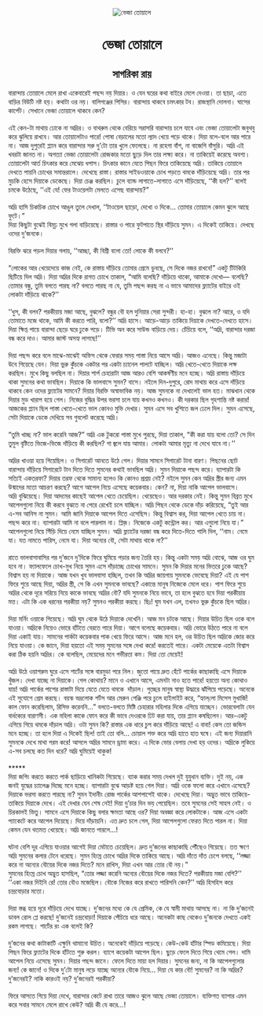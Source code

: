<div align=center> <img src="http://images.anandabazar.com/polopoly_fs/1.1131669.1586023386!/image/image.jpg_gen/derivatives/box_731_402/image.jpg" alt="ভেজা তোয়ালে" align="center" ></div>
<h1 align=center>ভেজা তোয়ালে</h1>
<h2 align=center>সাগরিকা রায়</h2>
&#x9AC;&#x9BE;&#x9B0;&#x9BE;&#x9A8;&#x9CD;&#x9A6;&#x9BE;&#x9DF; &#x9A4;&#x9CB;&#x9DF;&#x9BE;&#x9B2;&#x9C7; &#x9AE;&#x9C7;&#x9B2;&#x9C7; &#x9B0;&#x9BE;&#x996;&#x9BE; &#x98F;&#x995;&#x9C7;&#x9AC;&#x9BE;&#x9B0;&#x9C7;&#x987; &#x9AA;&#x99B;&#x9A8;&#x9CD;&#x9A6; &#x9A8;&#x9DF; &#x9A6;&#x9BF;&#x9DF;&#x9BE;&#x9B0;&#x964; &#x993; &#x9AF;&#x9C7;&#x9A8; &#x998;&#x9B0;&#x9C7;&#x9B0; &#x995;&#x9A5;&#x9BE; &#x9AC;&#x9BE;&#x987;&#x9B0;&#x9C7; &#x9AE;&#x9C7;&#x9B2;&#x9C7; &#x9A6;&#x9C7;&#x993;&#x9DF;&#x9BE;&#x964; &#x9A4;&#x9BE; &#x99B;&#x9BE;&#x9DC;&#x9BE;, &#x98F;&#x9A4;&#x9C7; &#x9AC;&#x9BE;&#x9DC;&#x9BF;&#x9B0; &#x9AC;&#x9BF;&#x989;&#x99F;&#x9BF; &#x9A8;&#x9B7;&#x9CD;&#x99F; &#x9B9;&#x9DF;&#x964; &#x995;&#x9A5;&#x9BE;&#x99F;&#x9BE; &#x993;&#x9B0; &#x9A8;&#x9DF;&#x964; &#x9AC;&#x9BE;&#x9B2;&#x9BF;&#x997;&#x99E;&#x9CD;&#x99C;&#x9C7;&#x9B0; &#x9AA;&#x9BF;&#x9B8;&#x9BF;&#x9B0;&#x964; &#x9AC;&#x9BE;&#x9B0;&#x9BE;&#x9A8;&#x9CD;&#x9A6;&#x9BE;&#x9DF; &#x9A5;&#x9BE;&#x995;&#x9AC;&#x9C7; &#x99A;&#x9AE;&#x9CE;&#x995;&#x9BE;&#x9B0; &#x99F;&#x9AC;&#x964; &#x9B0;&#x9BE;&#x99C;&#x9B8;&#x9CD;&#x9A5;&#x9BE;&#x9A8;&#x9BF; &#x9A6;&#x9CB;&#x9B2;&#x9A8;&#x9BE;&#x964; &#x998;&#x9BE;&#x9B8;&#x9C7;&#x9B0; &#x995;&#x9BE;&#x9B0;&#x9CD;&#x9AA;&#x9C7;&#x99F;&#x964; &#x9B8;&#x9C7;&#x996;&#x9BE;&#x9A8;&#x9C7; &#x9AD;&#x9C7;&#x99C;&#x9BE; &#x9A4;&#x9CB;&#x9DF;&#x9BE;&#x9B2;&#x9C7; &#x9A5;&#x9BE;&#x995;&#x9AC;&#x9C7; &#x995;&#x9C7;&#x9A8;?&#xA0;<br> <br>&#x98F;&#x987; &#x995;&#x9C7;&#x9A8;-&#x99F;&#x9BE; &#x9AE;&#x9BE;&#x9A5;&#x9BE;&#x9DF; &#x9A2;&#x9CB;&#x995;&#x9C7; &#x9A8;&#x9BE; &#x985;&#x9A6;&#x9CD;&#x9B0;&#x9BF;&#x9B0;&#x964; &#x993; &#x9AC;&#x9BE;&#x9A5;&#x9B0;&#x9C1;&#x9AE; &#x9A5;&#x9C7;&#x995;&#x9C7; &#x9AC;&#x9C7;&#x9B0;&#x9BF;&#x9DF;&#x9C7; &#x9B8;&#x9B0;&#x9BE;&#x9B8;&#x9B0;&#x9BF; &#x9AC;&#x9BE;&#x9B0;&#x9BE;&#x9A8;&#x9CD;&#x9A6;&#x9BE;&#x9DF; &#x99A;&#x9B2;&#x9C7; &#x9AF;&#x9BE;&#x9AC;&#x9C7; &#x98F;&#x9AC;&#x982; &#x9AD;&#x9C7;&#x99C;&#x9BE; &#x9A4;&#x9CB;&#x9DF;&#x9BE;&#x9B2;&#x9C7;&#x99F;&#x9BE; &#x99C;&#x9AC;&#x9C1;&#x9A5;&#x9AC;&#x9C1; &#x995;&#x9B0;&#x9C7; &#x99D;&#x9C1;&#x9B2;&#x9BF;&#x9DF;&#x9C7; &#x9B0;&#x9BE;&#x996;&#x9AC;&#x9C7;&#x964; &#x986;&#x9B0; &#x9A4;&#x9CB;&#x9DF;&#x9BE;&#x9B2;&#x9C7;&#x99F;&#x9BE;&#x993; &#x9AA;&#x9BE;&#x9B0;&#x9C7;! &#x9AA;&#x9CB;&#x9B7;&#x9BE; &#x9AC;&#x9C7;&#x9DC;&#x9BE;&#x9B2;&#x9C7;&#x9B0; &#x9AE;&#x9A4;&#x9CB; &#x9B2;&#x9CD;&#x9AF;&#x9BE;&#x9A6; &#x996;&#x9C7;&#x9DF;&#x9C7; &#x9AA;&#x9DC;&#x9C7; &#x9A5;&#x9BE;&#x995;&#x9C7;&#x964; &#x9A6;&#x9BF;&#x9DF;&#x9BE; &#x9AC;&#x9B2;&#x9C7;-&#x9AC;&#x9B2;&#x9C7; &#x986;&#x9B0; &#x9AA;&#x9BE;&#x9B0;&#x9C7; &#x9A8;&#x9BE;&#x964; &#x986;&#x99C; &#x9A6;&#x9C1;&#x9AA;&#x9C1;&#x9B0;&#x9C7;&#x987; &#x9AA;&#x9CD;&#x9B2;&#x9CD;&#x9AF;&#x9BE;&#x9A8; &#x995;&#x9B0;&#x9C7; &#x9AC;&#x9BE;&#x9B0;&#x9BE;&#x9A8;&#x9CD;&#x9A6;&#x9BE;&#x9B0; &#x9B8;&#x9B0;&#x9C1; &#x9A6;&#x9C1;&#x2019;&#x99F;&#x9CB; &#x9A4;&#x9BE;&#x9B0; &#x996;&#x9C1;&#x9B2;&#x9C7; &#x9AB;&#x9C7;&#x9B2;&#x9C7;&#x99B;&#x9C7;&#x964; &#x9A8;&#x9BE; &#x9B0;&#x9B9;&#x9C7;&#x997;&#x9BE; &#x9AC;&#x9BE;&#x981;&#x9B6;, &#x9A8;&#x9BE; &#x9AC;&#x9BE;&#x99C;&#x9C7;&#x997;&#x9BF; &#x9AC;&#x9BE;&#x981;&#x9B8;&#x9C1;&#x9B0;&#x9BF;&#x964; &#x985;&#x9A6;&#x9CD;&#x9B0;&#x9BF; &#x98F;&#x987; &#x996;&#x9AC;&#x9B0;&#x99F;&#x9BE; &#x99C;&#x9BE;&#x9A8;&#x9A4; &#x9A8;&#x9BE;&#x964; &#x985;&#x997;&#x9A4;&#x9CD;&#x9AF;&#x9BE; &#x9AD;&#x9C7;&#x99C;&#x9BE; &#x9A4;&#x9CB;&#x9DF;&#x9BE;&#x9B2;&#x9C7;&#x99F;&#x9BE; &#x9B0;&#x9CB;&#x99C;&#x995;&#x9BE;&#x9B0; &#x9AE;&#x9A4;&#x9CB; &#x99B;&#x9C1;&#x9DC;&#x9C7; &#x9A6;&#x9BF;&#x9B2; &#x9A4;&#x9BE;&#x9B0; &#x9B2;&#x995;&#x9CD;&#x9B7;&#x9CD;&#x9AF; &#x995;&#x9B0;&#x9C7;&#x964; &#x9A8;&#x9BE; &#x9A4;&#x9BE;&#x995;&#x9BF;&#x9DF;&#x9C7;&#x987; &#x995;&#x9B0;&#x9C7;&#x99B;&#x9C7; &#x985;&#x9AC;&#x9B6;&#x9CD;&#x9AF;&#x964; &#x9A4;&#x9CB;&#x9DF;&#x9BE;&#x9B2;&#x9C7;&#x99F;&#x9BE; &#x986;&#x9B0;&#x9CD;&#x9A4; &#x99A;&#x9BF;&#x9CE;&#x995;&#x9BE;&#x9B0; &#x995;&#x9B0;&#x9C7; &#x9AE;&#x9C7;&#x99D;&#x9C7;&#x9DF; &#x9A7;&#x9AA;&#x9BE;&#x9B8;&#x964; &#x99A;&#x9BF;&#x9CE;&#x995;&#x9BE;&#x9B0; &#x995;&#x9BE;&#x9A8;&#x9C7; &#x9AF;&#x9C7;&#x9A4;&#x9C7; &#x9AA;&#x9BF;&#x99B;&#x9A8; &#x9AB;&#x9BF;&#x9B0;&#x9C7; &#x9A4;&#x9BE;&#x995;&#x9BF;&#x9DF;&#x9C7;&#x99B;&#x9C7; &#x985;&#x9A6;&#x9CD;&#x9B0;&#x9BF;&#x964; &#x9A4;&#x9BE;&#x995;&#x9BF;&#x9DF;&#x9C7; &#x9A4;&#x9CB;&#x9DF;&#x9BE;&#x9B2;&#x9C7; &#x9A6;&#x9C7;&#x996;&#x9A4;&#x9C7; &#x9AA;&#x9BE;&#x9DF;&#x9A8;&#x9BF; &#x99A;&#x9CB;&#x996;&#x9C7;&#x9B0; &#x9B8;&#x9AE;&#x9BE;&#x9A8;&#x9CD;&#x9A4;&#x9B0;&#x9BE;&#x9B2;&#x9C7;&#x964; &#x9A6;&#x9C7;&#x996;&#x9C7;&#x99B;&#x9C7; &#x9B0;&#x9BE;&#x9B8;&#x9CD;&#x9A4;&#x9BE;&#x964; &#x9B0;&#x9BE;&#x9B8;&#x9CD;&#x9A4;&#x9BE;&#x9B0; &#x9B8;&#x9BE;&#x987;&#x9A1;&#x993;&#x9DF;&#x9BE;&#x995;&#x9C7; &#x99A;&#x9CB;&#x996; &#x9AA;&#x9A1;&#x9BC;&#x9A4;&#x9C7; &#x9A5;&#x9AE;&#x995;&#x9C7; &#x9A6;&#x9BE;&#x981;&#x9DC;&#x9BF;&#x9DF;&#x9C7;&#x99B;&#x9C7; &#x985;&#x9A6;&#x9CD;&#x9B0;&#x9BF;&#x964; &#x9A4;&#x9BE;&#x9B0; &#x9AA;&#x9B0; &#x9AE;&#x9C1;&#x99A;&#x995;&#x9BF; &#x9B9;&#x9C7;&#x9B8;&#x9C7; &#x9A6;&#x9BF;&#x9DF;&#x9BE;&#x995;&#x9C7; &#x9A1;&#x9C7;&#x995;&#x9C7;&#x99B;&#x9C7;&#x964; &#x9A6;&#x9BF;&#x9DF;&#x9BE; &#x99A;&#x9C7;&#x99E;&#x9CD;&#x99C; &#x995;&#x9B0;&#x99B;&#x9BF;&#x9B2;&#x964; &#x99A;&#x9C1;&#x9B2;&#x9C7; &#x9AC;&#x9CD;&#x9AF;&#x9BE;&#x9A8;&#x9CD;&#x9A1; &#x9B2;&#x9BE;&#x997;&#x9BE;&#x9A4;&#x9C7;-&#x9B2;&#x9BE;&#x997;&#x9BE;&#x9A4;&#x9C7; &#x98F;&#x9B8;&#x9C7; &#x9A6;&#x9BE;&#x981;&#x9DC;&#x9BF;&#x9DF;&#x9C7;&#x99B;&#x9C7;, &#x2018;&#x2018;&#x995;&#x9C0; &#x9B9;&#x9B2;?&#x2019;&#x2019; &#x9AC;&#x9B2;&#x9C7;&#x987; &#x99A;&#x9AE;&#x995;&#x9C7; &#x989;&#x9A0;&#x9C7;&#x99B;&#x9C7;, &#x2018;&#x2018;&#x98F;&#x987; &#x9AF;&#x9C7;! &#x9AB;&#x9C7;&#x9B0; &#x99F;&#x9BE;&#x993;&#x9DF;&#x9C7;&#x9B2;&#x99F;&#x9BE; &#x9AE;&#x9C7;&#x9B2;&#x9A4;&#x9C7; &#x98F;&#x9B8;&#x9C7;&#x99B; &#x9AC;&#x9BE;&#x9B0;&#x9BE;&#x9A8;&#x9CD;&#x9A6;&#x9BE;&#x9DF;?&#x201D;<br> <br>&#x985;&#x9A6;&#x9CD;&#x9B0;&#x9BF; &#x9B9;&#x9BE;&#x9B8;&#x9BF; &#x99A;&#x9BF;&#x995;&#x99A;&#x9BF;&#x995; &#x99A;&#x9CB;&#x996;&#x9C7; &#x986;&#x999;&#x9C1;&#x9B2; &#x9A4;&#x9C1;&#x9B2;&#x9C7; &#x9A6;&#x9C7;&#x996;&#x9BE;&#x9B2;, &#x2018;&#x2018;&#x99F;&#x9BE;&#x993;&#x9DF;&#x9C7;&#x9B2; &#x99B;&#x9BE;&#x9DC;&#x9CB;, &#x9A6;&#x9C7;&#x996;&#x9CB; &#x993; &#x9A6;&#x9BF;&#x995;&#x9C7;... &#x9A4;&#x9CB;&#x9AE;&#x9BE;&#x9B0; &#x9A4;&#x9CB;&#x9DF;&#x9BE;&#x9B2;&#x9C7; &#x995;&#x9C7;&#x9AE;&#x9A8; &#x99D;&#x9C1;&#x9B2;&#x9C7; &#x986;&#x99B;&#x9C7; &#x9AB;&#x9C1;&#x99F;&#x9C7;&#x964;&#x201D;<br> &#x9A6;&#x9BF;&#x9DF;&#x9BE; &#x995;&#x9BF;&#x99B;&#x9C1;&#x99F;&#x9BE; &#x9AC;&#x9C1;&#x99D;&#x9C7;&#x987; &#x9AC;&#x9BF;&#x9AE;&#x9C2;&#x9DD; &#x9AE;&#x9C1;&#x996;&#x9C7; &#x997;&#x9B2;&#x9BE; &#x9AC;&#x9BE;&#x9DC;&#x9BF;&#x9DF;&#x9C7;&#x99B;&#x9C7;&#x964; &#x9B0;&#x9BE;&#x9B8;&#x9CD;&#x9A4;&#x9BE;&#x9B0; &#x993; &#x9AA;&#x9BE;&#x9B0;&#x9C7; &#x9AB;&#x9C1;&#x99F;&#x9AA;&#x9BE;&#x9A4;&#x9C7; &#x9B8;&#x9CD;&#x9A5;&#x9BF;&#x9B0; &#x9A6;&#x9BE;&#x981;&#x9DC;&#x9BF;&#x9DF;&#x9C7; &#x9B8;&#x9C1;&#x9AE;&#x9A8;&#x964; &#x98F; &#x9A6;&#x9BF;&#x995;&#x9C7;&#x987; &#x9A4;&#x9BE;&#x995;&#x9BF;&#x9DF;&#x9C7;&#x964; &#x9A6;&#x9C7;&#x996;&#x99B;&#x9C7; &#x993;&#x9A6;&#x9C7;&#x9B0; &#x9A6;&#x9C1;&#x2019;&#x99C;&#x9A8;&#x995;&#x9C7;&#x964;&#xA0;<br> <br>&#x9AC;&#x9BF;&#x9B0;&#x995;&#x9CD;&#x9A4;&#x9BF; &#x99D;&#x9B0;&#x9C7; &#x9AA;&#x9DC;&#x9B2; &#x9A6;&#x9BF;&#x9DF;&#x9BE;&#x9B0; &#x997;&#x9B2;&#x9BE;&#x9DF;, &#x2018;&#x2018;&#x986;&#x99A;&#x9CD;&#x99B;&#x9BE;, &#x995;&#x9C0; &#x9AC;&#x9BF;&#x9B6;&#x9CD;&#x9B0;&#x9C0; &#x9AC;&#x9B2;&#x9CB; &#x9A4;&#x9CB;! &#x9B2;&#x9CB;&#x995;&#x9C7; &#x995;&#x9C0; &#x9AC;&#x9B2;&#x9AC;&#x9C7;?&#x2019;&#x2019;<br> <br>&#x201C;&#x9B2;&#x9CB;&#x995;&#x9C7;&#x9B0; &#x986;&#x9B0; &#x996;&#x9C7;&#x9DF;&#x9C7;&#x9A6;&#x9C7;&#x9DF;&#x9C7; &#x995;&#x9BE;&#x99C; &#x9A8;&#x9C7;&#x987;, &#x995;&#x9C7; &#x9B0;&#x9BE;&#x9B8;&#x9CD;&#x9A4;&#x9BE;&#x9DF; &#x9A6;&#x9BE;&#x981;&#x9DC;&#x9BF;&#x9DF;&#x9C7; &#x9A4;&#x9CB;&#x9AE;&#x9BE;&#x9B0; &#x9AA;&#x9CD;&#x9B0;&#x9C7;&#x9AE;&#x9C7; &#x9A1;&#x9C1;&#x9AC;&#x99B;&#x9C7;, &#x9B8;&#x9C7; &#x9A6;&#x9BF;&#x995;&#x9C7; &#x9A8;&#x99C;&#x9B0; &#x9B0;&#x9BE;&#x996;&#x9AC;&#x9C7;!&#x201D; &#x98F;&#x995;&#x99F;&#x9C1; &#x99F;&#x9BF;&#x99F;&#x995;&#x9BF;&#x9B0;&#x9BF; &#x99B;&#x9BF;&#x99F;&#x9BF;&#x9DF;&#x9C7; &#x9A6;&#x9BF;&#x9B2; &#x985;&#x9A6;&#x9CD;&#x9B0;&#x9BF;&#x964; &#x9A6;&#x9BF;&#x9DF;&#x9BE; &#x985;&#x9A6;&#x9CD;&#x9B0;&#x9BF;&#x9B0; &#x9A6;&#x9BF;&#x995;&#x9C7; &#x9B0;&#x9BE;&#x997;&#x9A4; &#x99A;&#x9CB;&#x996;&#x9C7; &#x9A4;&#x9BE;&#x995;&#x9BE;&#x9B2;, &#x201C;&#x986;&#x9AE;&#x9BF; &#x9AC;&#x9B2;&#x9C7;&#x99B;&#x9BF;? &#x9A6;&#x9BE;&#x981;&#x9DC;&#x9BF;&#x9DF;&#x9C7; &#x9A5;&#x9BE;&#x995;&#x9CB;, &#x986;&#x9AE;&#x9BE;&#x995;&#x9C7; &#x9A6;&#x9C7;&#x996;&#x9CB;&#x2014; &#x9AC;&#x9B2;&#x9C7;&#x99B;&#x9BF;? &#x9A4;&#x9CB;&#x9AE;&#x9BE;&#x9B0; &#x9AC;&#x9A8;&#x9CD;&#x9A7;&#x9C1;, &#x9A4;&#x9C1;&#x9AE;&#x9BF; &#x9AC;&#x9B2;&#x9A4;&#x9C7; &#x9AA;&#x9BE;&#x9B0;&#x99B; &#x9A8;&#x9BE;? &#x9AC;&#x9B2;&#x9A4;&#x9C7; &#x9AA;&#x9BE;&#x9B0;&#x99B; &#x9A8;&#x9BE; &#x9AF;&#x9C7;, &#x9A4;&#x9C1;&#x9AE;&#x9BF; &#x9AA;&#x99B;&#x9A8;&#x9CD;&#x9A6; &#x995;&#x9B0;&#x99B; &#x9A8;&#x9BE; &#x98F; &#x9AD;&#x9BE;&#x9AC;&#x9C7; &#x986;&#x9AE;&#x9BE;&#x9A6;&#x9C7;&#x9B0; &#x9AB;&#x9CD;&#x9B2;&#x9CD;&#x9AF;&#x9BE;&#x99F;&#x9C7;&#x9B0; &#x9AC;&#x9BE;&#x987;&#x9B0;&#x9C7; &#x993;&#x987; &#x9B2;&#x9CB;&#x995;&#x99F;&#x9BE; &#x9A6;&#x9BE;&#x981;&#x9DC;&#x9BF;&#x9DF;&#x9C7; &#x9A5;&#x9BE;&#x995;&#x9C7;?&#x2019;&#x2019;<br> <br>&#x2018;&#x2018;&#x9A7;&#x9C1;&#x9B8;, &#x995;&#x9C0; &#x9AC;&#x9B2;&#x9AC;? &#x9AA;&#x9B0;&#x995;&#x9C0;&#x9DF;&#x9BE;&#x9DF; &#x9AE;&#x99C;&#x9BE; &#x986;&#x99B;&#x9C7;, &#x9AC;&#x9C1;&#x99D;&#x9B2;&#x9C7;? &#x9AC;&#x9A8;&#x9CD;&#x9A7;&#x9C1;&#x9B0; &#x9AC;&#x9CC; &#x9B9;&#x9B2; &#x9A6;&#x9C1;&#x9A8;&#x9BF;&#x9DF;&#x9BE;&#x9B0; &#x9B8;&#x9C7;&#x9B0;&#x9BE; &#x9B8;&#x9C1;&#x9A8;&#x9CD;&#x9A6;&#x9B0;&#x9C0;&#x964; &#x9B9;&#x9BE;-&#x9B9;&#x9BE;&#x964; &#x9AC;&#x9C1;&#x99D;&#x9B2;&#x9C7; &#x9A8;&#x9BE;? &#x986;&#x9B0;&#x9C7;, &#x993; &#x9AF;&#x9A6;&#x9BF; &#x9A4;&#x9CB;&#x9AE;&#x9BE;&#x9A4;&#x9C7; &#x9AE;&#x99C;&#x9C7; &#x9A5;&#x9BE;&#x995;&#x9C7;, &#x986;&#x9AE;&#x9BF; &#x995;&#x9C0; &#x995;&#x9B0;&#x9A4;&#x9C7; &#x9AA;&#x9BE;&#x9B0;&#x9BF;, &#x9AC;&#x9B2;&#x9CB;?&#x2019;&#x2019; &#x985;&#x9A6;&#x9CD;&#x9B0;&#x9BF; &#x9B9;&#x9BE;&#x9B8;&#x9C7;&#x964; &#x986;&#x9DC;&#x9C7;-&#x986;&#x9DC;&#x9C7; &#x9A4;&#x9BE;&#x995;&#x9BF;&#x9DF;&#x9C7; &#x9A6;&#x9BF;&#x9DF;&#x9BE;&#x995;&#x9C7; &#x9A6;&#x9C7;&#x996;&#x9A4;&#x9C7;-&#x9A6;&#x9C7;&#x996;&#x9A4;&#x9C7; &#x9B9;&#x9BE;&#x9B8;&#x9C7;&#x964;&#xA0;<br> &#x9A6;&#x9BF;&#x9DF;&#x9BE; &#x995;&#x9CD;&#x9B7;&#x9BF;&#x9AA;&#x9CD;&#x9A4; &#x9AA;&#x9BE;&#x9DF;&#x9C7; &#x9AC;&#x9BE;&#x9B0;&#x9BE;&#x9A8;&#x9CD;&#x9A6;&#x9BE; &#x99B;&#x9C7;&#x9DC;&#x9C7; &#x998;&#x9B0;&#x9C7; &#x9A2;&#x9C1;&#x995;&#x9C7; &#x9AA;&#x9DC;&#x9C7;&#x964; &#x99F;&#x9BF;&#x9AD;&#x9BF; &#x985;&#x9A8; &#x995;&#x9B0;&#x9C7; &#x9B8;&#x9BE;&#x989;&#x9A8;&#x9CD;&#x9A1; &#x9AC;&#x9BE;&#x9DC;&#x9BF;&#x9DF;&#x9C7; &#x9A6;&#x9C7;&#x9DF;&#x964; &#x99A;&#x9C7;&#x981;&#x99A;&#x9BF;&#x9DF;&#x9C7; &#x9AC;&#x9B2;&#x9C7;, &#x2018;&#x2018;&#x985;&#x9A6;&#x9CD;&#x9B0;&#x9BF;, &#x9AC;&#x9BE;&#x9B0;&#x9BE;&#x9A8;&#x9CD;&#x9A6;&#x9BE;&#x9B0; &#x9A6;&#x9B0;&#x99C;&#x9BE; &#x9AC;&#x9A8;&#x9CD;&#x9A7; &#x995;&#x9B0;&#x9C7; &#x9A6;&#x9BE;&#x993;&#x964; &#x986;&#x9AE;&#x9BE;&#x9B0; &#x99C;&#x9BE;&#x9B8;&#x9CD;&#x99F; &#x985;&#x9B8;&#x9B9;&#x9CD;&#x9AF; &#x9B2;&#x9BE;&#x997;&#x99B;&#x9C7;!&#x2019;&#x2019;<br> <br>&#x9A6;&#x9BF;&#x9DF;&#x9BE; &#x9AA;&#x99B;&#x9A8;&#x9CD;&#x9A6; &#x995;&#x9B0;&#x9C7; &#x9AC;&#x9B2;&#x9C7; &#x9AE;&#x9BE;&#x99D;&#x9C7;-&#x9AE;&#x9BE;&#x99D;&#x9C7;&#x987; &#x985;&#x9AB;&#x9BF;&#x9B8; &#x9A5;&#x9C7;&#x995;&#x9C7; &#x9AB;&#x9C7;&#x9B0;&#x9BE;&#x9B0; &#x9B8;&#x9AE;&#x9DF; &#x9AA;&#x9BE;&#x9B8;&#x9CD;&#x9A4;&#x9BE; &#x9A8;&#x9BF;&#x9DF;&#x9C7; &#x986;&#x9B8;&#x9C7; &#x985;&#x9A6;&#x9CD;&#x9B0;&#x9BF;&#x964; &#x986;&#x99C;&#x993; &#x98F;&#x9A8;&#x9C7;&#x99B;&#x9C7;&#x964; &#x995;&#x9BF;&#x9A8;&#x9CD;&#x9A4;&#x9C1; &#x9AE;&#x99C;&#x9BE;&#x99F;&#x9BE; &#x989;&#x9AC;&#x9C7; &#x997;&#x9BF;&#x9DF;&#x9C7;&#x99B;&#x9C7; &#x9AF;&#x9C7;&#x9A8;&#x964; &#x9A6;&#x9BF;&#x9DF;&#x9BE; &#x9AD;&#x9C1;&#x9B0;&#x9C1; &#x995;&#x9C1;&#x981;&#x99A;&#x995;&#x9C7; &#x98F;&#x995;&#x99F;&#x9BE;&#x9B0; &#x9AA;&#x9B0; &#x98F;&#x995;&#x99F;&#x9BE; &#x99A;&#x9CD;&#x9AF;&#x9BE;&#x9A8;&#x9C7;&#x9B2; &#x9AA;&#x9BE;&#x9B2;&#x99F;&#x9C7; &#x9AF;&#x9BE;&#x99A;&#x9CD;&#x99B;&#x9BF;&#x9B2;&#x964; &#x985;&#x9A6;&#x9CD;&#x9B0;&#x9BF; &#x996;&#x9C7;&#x9A4;&#x9C7;-&#x996;&#x9C7;&#x9A4;&#x9C7; &#x9A6;&#x9BF;&#x9DF;&#x9BE;&#x995;&#x9C7; &#x9B2;&#x995;&#x9CD;&#x9B7; &#x995;&#x9B0;&#x99B;&#x9BF;&#x9B2;&#x964; &#x9AE;&#x9C1;&#x996;&#x9C7; &#x995;&#x9BF;&#x99B;&#x9C1; &#x9AC;&#x9B2;&#x99B;&#x9BF;&#x9B2; &#x9A8;&#x9BE;&#x964; &#x9A6;&#x9BF;&#x9DF;&#x9BE;&#x9B0; &#x9B6;&#x9BE;&#x9B0;&#x9CD;&#x9AA; &#x99A;&#x9C7;&#x9B9;&#x9BE;&#x9B0;&#x9BE;&#x99F;&#x9BE; &#x986;&#x99C; &#x986;&#x9B0;&#x993; &#x9AC;&#x9C7;&#x9B6;&#x9BF; &#x986;&#x995;&#x9B0;&#x9CD;&#x9B7;&#x9A3;&#x9C0;&#x9DF; &#x9AE;&#x9A8;&#x9C7; &#x9B9;&#x99A;&#x9CD;&#x99B;&#x9C7;&#x964; &#x985;&#x9A6;&#x9CD;&#x9B0;&#x9BF; &#x9B0;&#x9BE;&#x9B8;&#x9CD;&#x9A4;&#x9BE;&#x9DF; &#x9A6;&#x9BE;&#x981;&#x9DC;&#x9BF;&#x9DF;&#x9C7; &#x9A5;&#x9BE;&#x995;&#x9BE; &#x9B8;&#x9C1;&#x9AE;&#x9A8;&#x9C7;&#x9B0; &#x995;&#x9A5;&#x9BE; &#x9AD;&#x9BE;&#x9AC;&#x99B;&#x9BF;&#x9B2;&#x964; &#x9A6;&#x9BF;&#x9DF;&#x9BE;&#x995;&#x9C7; &#x995;&#x9BF; &#x9AD;&#x9BE;&#x9B2;&#x9AC;&#x9BE;&#x9B8;&#x9C7; &#x9B8;&#x9C1;&#x9AE;&#x9A8;? &#x9AC;&#x9BE;&#x9B8;&#x9C7;&#x964; &#x9A8;&#x987;&#x9B2;&#x9C7; &#x9A6;&#x9BF;&#x9A8;-&#x9A6;&#x9C1;&#x9AA;&#x9C1;&#x9B0;&#x9C7;, &#x9B0;&#x9CB;&#x9A6; &#x9AE;&#x9BE;&#x9A5;&#x9BE;&#x9DF; &#x995;&#x9B0;&#x9C7; &#x98F;&#x9B8;&#x9C7; &#x9A6;&#x9BE;&#x981;&#x9DC;&#x9BF;&#x9DF;&#x9C7; &#x9A5;&#x9BE;&#x995;&#x9AC;&#x9C7; &#x995;&#x9C7;&#x9A8; &#x993;&#x9A6;&#x9C7;&#x9B0; &#x9AB;&#x9CD;&#x9B2;&#x9CD;&#x9AF;&#x9BE;&#x99F;&#x9C7;&#x9B0; &#x9B8;&#x9BE;&#x9AE;&#x9A8;&#x9C7;? &#x9A6;&#x9BF;&#x9DF;&#x9BE;&#x9B0; &#x9AC;&#x9BF;&#x9B0;&#x995;&#x9CD;&#x9A4;&#x9BF; &#x985;&#x9B8;&#x9CD;&#x9AC;&#x9BE;&#x9AD;&#x9BE;&#x9AC;&#x9BF;&#x995; &#x9A8;&#x9DF;&#x964; &#x986;&#x99C; &#x9B8;&#x9C1;&#x9AE;&#x9A8;&#x995;&#x9C7; &#x9A8;&#x9BE; &#x9A6;&#x9C7;&#x996;&#x9BE;&#x9B2;&#x9C7;&#x987; &#x9AD;&#x9BE;&#x9B2; &#x9B9;&#x9A4;&#x964; &#x9AE;&#x9BE;&#x99D;&#x996;&#x9BE;&#x9A8; &#x9A5;&#x9C7;&#x995;&#x9C7; &#x9A6;&#x9BF;&#x9DF;&#x9BE;&#x9B0; &#x9AE;&#x9C1;&#x9A1; &#x996;&#x9BE;&#x9B0;&#x9BE;&#x9AA; &#x9B9;&#x9DF;&#x9C7; &#x997;&#x9C7;&#x9B2;&#x964; &#x9A8;&#x9BF;&#x99C;&#x9C7;&#x9B0; &#x9AC;&#x9C1;&#x9A6;&#x9CD;&#x9A7;&#x9BF;&#x9B0; &#x989;&#x9AA;&#x9B0; &#x9AD;&#x9B0;&#x9B8;&#x9BE; &#x99A;&#x9B2;&#x9C7; &#x9AF;&#x9BE;&#x9DF; &#x995;&#x996;&#x9A8;&#x993; &#x995;&#x996;&#x9A8;&#x993;&#x964; &#x995;&#x9C0; &#x9A6;&#x9B0;&#x995;&#x9BE;&#x9B0; &#x99B;&#x9BF;&#x9B2; &#x997;&#x9C3;&#x9B9;&#x9B6;&#x9BE;&#x9A8;&#x9CD;&#x9A4;&#x9BF; &#x9A8;&#x9B7;&#x9CD;&#x99F; &#x995;&#x9B0;&#x9BE;&#x9B0;! &#x986;&#x99C;&#x995;&#x9C7;&#x9B0; &#x9AA;&#x9CD;&#x9B2;&#x9CD;&#x9AF;&#x9BE;&#x9A8; &#x99B;&#x9BF;&#x9B2; &#x9AA;&#x9BE;&#x9B8;&#x9CD;&#x9A4;&#x9BE; &#x996;&#x9C7;&#x9A4;&#x9C7;-&#x996;&#x9C7;&#x9A4;&#x9C7; &#x9AD;&#x9BE;&#x9B2; &#x995;&#x9CB;&#x9A8;&#x993; &#x9AE;&#x9C1;&#x9AD;&#x9BF; &#x9A6;&#x9C7;&#x996;&#x9BE;&#x9B0;&#x964; &#x9B8;&#x9C1;&#x9AE;&#x9A8; &#x98F;&#x9B8;&#x9C7; &#x9B8;&#x9AC; &#x996;&#x9C1;&#x9B6;&#x9BF;&#x9A4;&#x9C7; &#x99C;&#x9B2; &#x9A2;&#x9C7;&#x9B2;&#x9C7; &#x9A6;&#x9BF;&#x9B2;&#x964; &#x9B8;&#x9C1;&#x9AE;&#x9A8; &#x98F;&#x9B8;&#x9C7;&#x99B;&#x9C7;, &#x9B8;&#x9C7;&#x99F;&#x9BE; &#x9A6;&#x9BF;&#x9DF;&#x9BE;&#x995;&#x9C7; &#x9A1;&#x9C7;&#x995;&#x9C7; &#x9A6;&#x9C7;&#x996;&#x9BF;&#x9DF;&#x9C7; &#x9B8;&#x9AC; &#x997;&#x9C1;&#x9AC;&#x9B2;&#x9C7;&#x99F; &#x995;&#x9B0;&#x9C7;&#x99B;&#x9C7; &#x985;&#x9A6;&#x9CD;&#x9B0;&#x9BF;&#x964;&#xA0;<br> <br>&#x201C;&#x9A4;&#x9C1;&#x9AE;&#x9BF; &#x996;&#x9BE;&#x99A;&#x9CD;&#x99B; &#x9A8;&#x9BE;? &#x9AD;&#x9BE;&#x9B2; &#x995;&#x9B0;&#x9C7;&#x9A8;&#x9BF; &#x986;&#x99C;?&#x201D; &#x985;&#x9A6;&#x9CD;&#x9B0;&#x9BF; &#x98F;&#x995; &#x99F;&#x9C1;&#x995;&#x9B0;&#x9CB; &#x9AA;&#x9BE;&#x9B8;&#x9CD;&#x9A4;&#x9BE; &#x9AE;&#x9C1;&#x996;&#x9C7; &#x9AA;&#x9C1;&#x9B0;&#x99B;&#x9C7;, &#x9A6;&#x9BF;&#x9DF;&#x9BE; &#x9A4;&#x9BE;&#x995;&#x9BE;&#x9B2;, &#x201C;&#x995;&#x9C0; &#x995;&#x9B0;&#x9BE; &#x9AF;&#x9BE;&#x9DF; &#x9AC;&#x9B2;&#x9CB; &#x9A4;&#x9CB;? &#x9B8;&#x9C7; &#x9A6;&#x9BF;&#x9A8; &#x9A4;&#x9C1;&#x9AE;&#x9C1;&#x9B2; &#x9AC;&#x9C3;&#x9B7;&#x9CD;&#x99F;&#x9BF;&#x9A4;&#x9C7; &#x9AD;&#x9BF;&#x99C;&#x9C7;-&#x9AD;&#x9BF;&#x99C;&#x9C7; &#x9A6;&#x9BE;&#x981;&#x9DC;&#x9BF;&#x9DF;&#x9C7; &#x995;&#x9C0; &#x995;&#x9B0;&#x99B;&#x9BF;&#x9B2;? &#x997;&#x9BE; &#x99C;&#x9CD;&#x9AC;&#x9B2;&#x9C7; &#x9AF;&#x9BE;&#x9DF; &#x986;&#x9AE;&#x9BE;&#x9B0;&#x964; &#x9B2;&#x9CB;&#x995;&#x99F;&#x9BE; &#x986;&#x9AE;&#x9BE;&#x9B0; &#x9AE;&#x9C3;&#x9A4;&#x9CD;&#x9AF;&#x9C1; &#x9A8;&#x9BE; &#x9A6;&#x9C7;&#x996;&#x9C7; &#x9AF;&#x9BE;&#x9AC;&#x9C7; &#x9A8;&#x9BE;&#x964;&#x2019;&#x2019;<br> <br>&#x985;&#x9A6;&#x9CD;&#x9B0;&#x9BF;&#x9B0; &#x996;&#x9BE;&#x993;&#x9DF;&#x9BE; &#x9B9;&#x9DF;&#x9C7; &#x997;&#x9BF;&#x9DF;&#x9C7;&#x99B;&#x9BF;&#x9B2;&#x964; &#x993; &#x9B8;&#x9BF;&#x997;&#x9BE;&#x9B0;&#x9C7;&#x99F; &#x986;&#x9A8;&#x9A4;&#x9C7; &#x989;&#x9A0;&#x9C7; &#x997;&#x9C7;&#x9B2;&#x964; &#x9A6;&#x9BF;&#x9DF;&#x9BE;&#x9B0; &#x9B8;&#x9BE;&#x9AE;&#x9A8;&#x9C7; &#x9B8;&#x9BF;&#x997;&#x9BE;&#x9B0;&#x9C7;&#x99F; &#x99F;&#x9BE;&#x9A8;&#x9BE; &#x9AC;&#x9BE;&#x9B0;&#x9A3;&#x964; &#x9AA;&#x9BF;&#x99B;&#x9A8;&#x9C7;&#x9B0; &#x99B;&#x9CB;&#x99F; &#x9AC;&#x9BE;&#x9B0;&#x9BE;&#x9A8;&#x9CD;&#x9A6;&#x9BE;&#x9DF; &#x9A6;&#x9BE;&#x981;&#x9DC;&#x9BF;&#x9DF;&#x9C7; &#x9B8;&#x9BF;&#x997;&#x9BE;&#x9B0;&#x9C7;&#x99F;&#x9C7; &#x99F;&#x9BE;&#x9A8; &#x9A6;&#x9BF;&#x9A4;&#x9C7; &#x9A6;&#x9BF;&#x9A4;&#x9C7; &#x9B8;&#x9C1;&#x9AE;&#x9A8;&#x9C7;&#x9B0; &#x995;&#x9A5;&#x9BE;&#x987; &#x9AD;&#x9BE;&#x9AC;&#x99B;&#x9BF;&#x9B2; &#x985;&#x9A6;&#x9CD;&#x9B0;&#x9BF;&#x964; &#x9B8;&#x9C1;&#x9AE;&#x9A8; &#x9A6;&#x9BF;&#x9DF;&#x9BE;&#x995;&#x9C7; &#x9AA;&#x99B;&#x9A8;&#x9CD;&#x9A6; &#x995;&#x9B0;&#x9C7;&#x964; &#x9AC;&#x9CD;&#x9AF;&#x9BE;&#x9AA;&#x9BE;&#x9B0;&#x99F;&#x9BE; &#x995;&#x9BF; &#x9B8;&#x9A4;&#x9CD;&#x9AF;&#x9BF;&#x987; &#x98F;&#x995;&#x9A4;&#x9B0;&#x9AB;&#x9BE;? &#x9A6;&#x9BF;&#x9DF;&#x9BE;&#x9B0; &#x9A4;&#x9B0;&#x9AB; &#x9A5;&#x9C7;&#x995;&#x9C7; &#x9B8;&#x9BE;&#x9AE;&#x9BE;&#x9A8;&#x9CD;&#x9AF; &#x9B9;&#x9B2;&#x9C7;&#x993; &#x995;&#x9BF; &#x995;&#x9CB;&#x9A8;&#x993; &#x9AA;&#x9CD;&#x9B0;&#x9B6;&#x9CD;&#x9B0;&#x9DF; &#x9A8;&#x9C7;&#x987;? &#x9A8;&#x987;&#x9B2;&#x9C7; &#x9B8;&#x9C1;&#x9AE;&#x9A8; &#x995;&#x9C7;&#x9A8; &#x985;&#x9A6;&#x9CD;&#x9B0;&#x9BF;&#x9B0; &#x9B8;&#x9CD;&#x9A4;&#x9CD;&#x9B0;&#x9C0;&#x9B0; &#x99C;&#x9A8;&#x9CD;&#x9AF; &#x98F;&#x9AE;&#x9A8; &#x989;&#x9A8;&#x9CD;&#x9AE;&#x9BE;&#x9A6;&#x9C7;&#x9B0; &#x9AE;&#x9A4;&#x9CB; &#x986;&#x99A;&#x9B0;&#x9A3; &#x995;&#x9B0;&#x99B;&#x9C7;? &#x986;&#x997;&#x9C7; &#x986;&#x9AA;&#x9C7;&#x9B2; &#x9A8;&#x9BF;&#x9DF;&#x9C7; &#x98F;&#x9B8;&#x9C7;&#x99B;&#x9C7; &#x995;&#x9DF;&#x9C7;&#x995;&#x9AC;&#x9BE;&#x9B0;&#x964; &#x995;&#x9C7;&#x9A8;? &#x9A8;&#x9BE;, &#x9A6;&#x9BF;&#x9DF;&#x9BE; &#x9A8;&#x9BE;&#x995;&#x9BF; &#x986;&#x9AA;&#x9C7;&#x9B2; &#x9AD;&#x9BE;&#x9B2;&#x9AC;&#x9BE;&#x9B8;&#x9C7;&#x964;<br> &#x985;&#x9A6;&#x9CD;&#x9B0;&#x9BF; &#x9AC;&#x9C1;&#x99D;&#x9BF;&#x9DF;&#x9C7;&#x99B;&#x9C7;&#x964; &#x9A6;&#x9BF;&#x9DF;&#x9BE; &#x986;&#x9A6;&#x9AE;&#x9C7;&#x9B0; &#x995;&#x9BE;&#x99B;&#x9C7;&#x987; &#x986;&#x9AA;&#x9C7;&#x9B2; &#x996;&#x9C7;&#x9A4;&#x9C7; &#x99A;&#x9C7;&#x9DF;&#x9C7;&#x99B;&#x9BF;&#x9B2;&#x964; &#x996;&#x9C7;&#x9DF;&#x9C7;&#x99B;&#x9C7;&#x993;&#x964; &#x986;&#x9B0; &#x9A6;&#x9B0;&#x995;&#x9BE;&#x9B0; &#x9A8;&#x9C7;&#x987;&#x964; &#x995;&#x9BF;&#x9A8;&#x9CD;&#x9A4;&#x9C1; &#x9B8;&#x9C1;&#x9AE;&#x9A8; &#x9AC;&#x9BF;&#x9AC;&#x9CD;&#x9B0;&#x9A4; &#x9AE;&#x9C1;&#x996;&#x9C7; &#x986;&#x9AA;&#x9C7;&#x9B2;&#x997;&#x9C1;&#x9B2;&#x9CB; &#x9A8;&#x9BF;&#x9DF;&#x9C7; &#x995;&#x9C0; &#x995;&#x9B0;&#x9AC;&#x9C7; &#x9AC;&#x9C1;&#x99D;&#x9A4;&#x9C7; &#x9A8;&#x9BE; &#x9AA;&#x9C7;&#x9B0;&#x9C7; &#x9B0;&#x9C7;&#x996;&#x9C7;&#x987; &#x99A;&#x9B2;&#x9C7; &#x9AF;&#x9BE;&#x99A;&#x9CD;&#x99B;&#x9BF;&#x9B2;&#x964; &#x985;&#x9A6;&#x9CD;&#x9B0;&#x9BF; &#x9AA;&#x9BF;&#x99B;&#x9A8; &#x9A5;&#x9C7;&#x995;&#x9C7; &#x9A1;&#x9C7;&#x995;&#x9C7; &#x9A6;&#x9BE;&#x981;&#x9DC; &#x995;&#x9B0;&#x9BF;&#x9DF;&#x9C7;&#x99B;&#x9C7;, &#x201C;&#x9A4;&#x9C1;&#x987; &#x986;&#x9B0; &#x98F;-&#x9B8;&#x9AC; &#x986;&#x9A8;&#x9BF;&#x9B8; &#x9A8;&#x9BE; &#x9B8;&#x9C1;&#x9AE;&#x9A8;&#x964; &#x986;&#x9AE;&#x9BF; &#x99C;&#x9BE;&#x9A8;&#x9BF; &#x9A6;&#x9BF;&#x9DF;&#x9BE;&#x995;&#x9C7; &#x986;&#x9AA;&#x9C7;&#x9B2; &#x9A6;&#x9BF;&#x9A4;&#x9C7; &#x98F;&#x9B8;&#x9C7;&#x99B;&#x9BF;&#x9B8;&#x964; &#x995;&#x9BF;&#x9A8;&#x9CD;&#x9A4;&#x9C1; &#x9AC;&#x9BF;&#x9B6;&#x9CD;&#x9AC;&#x9BE;&#x9B8; &#x995;&#x9B0;, &#x9A6;&#x9BF;&#x9DF;&#x9BE; &#x986;&#x9AA;&#x9C7;&#x9B2; &#x996;&#x9C7;&#x9A4;&#x9C7; &#x99A;&#x9BE;&#x9DF; &#x9A8;&#x9BE;&#x964; &#x9AA;&#x99B;&#x9A8;&#x9CD;&#x9A6; &#x995;&#x9B0;&#x9C7; &#x9A8;&#x9BE;&#x964; &#x9AC;&#x9CD;&#x9AF;&#x9BE;&#x9AA;&#x9BE;&#x9B0;&#x99F;&#x9BE; &#x986;&#x9AE;&#x9BF; &#x9A8;&#x9BE; &#x9AC;&#x9B2;&#x9C7; &#x9AA;&#x9BE;&#x9B0;&#x9B2;&#x9BE;&#x9AE; &#x9A8;&#x9BE;&#x964; &#x9AA;&#x9CD;&#x9B2;&#x9BF;&#x99C;&#x9BC;&#x964; &#x9A8;&#x9BF;&#x99C;&#x9C7;&#x995;&#x9C7; &#x98F;&#x995;&#x99F;&#x9C1; &#x995;&#x9A8;&#x9CD;&#x99F;&#x9CD;&#x9B0;&#x9CB;&#x9B2; &#x995;&#x9B0;&#x964; &#x986;&#x9B0; &#x98F;&#x997;&#x9C1;&#x9B2;&#x9CB; &#x9A8;&#x9BF;&#x9DF;&#x9C7; &#x9AF;&#x9BE;&#x964;&#x201D;<br> &#x986;&#x9AA;&#x9C7;&#x9B2;&#x997;&#x9C1;&#x9B2;&#x9CB; &#x9A8;&#x9BF;&#x9DF;&#x9C7; &#x9B8;&#x9BF;&#x981;&#x9DC;&#x9BF; &#x9A6;&#x9BF;&#x9DF;&#x9C7; &#x9A8;&#x9C7;&#x9AE;&#x9C7; &#x9AF;&#x9BE;&#x99A;&#x9CD;&#x99B;&#x9BF;&#x9B2; &#x9B8;&#x9C1;&#x9AE;&#x9A8;&#x964; &#x985;&#x9A6;&#x9CD;&#x9B0;&#x9BF; &#x9AB;&#x9CD;&#x9B2;&#x9CD;&#x9AF;&#x9BE;&#x99F;&#x9C7;&#x9B0; &#x9A6;&#x9B0;&#x99C;&#x9BE; &#x9AC;&#x9A8;&#x9CD;&#x9A7; &#x995;&#x9B0;&#x9C7; &#x9A6;&#x9BF;&#x9A4;&#x9C7;-&#x9A6;&#x9BF;&#x9A4;&#x9C7; &#x997;&#x9BE;&#x9B2;&#x9BF; &#x9A6;&#x9BF;&#x9B2;, &#x2018;&#x2018;&#x9A8;&#x9BE;&#x9AE;&#x964; &#x9A8;&#x9C7;&#x9AE;&#x9C7; &#x9AF;&#x9BE;&#x964; &#x9AF;&#x9A4; &#x9A8;&#x9BE;&#x9AE;&#x9A4;&#x9C7; &#x9AA;&#x9BE;&#x9B0;&#x9BF;&#x9B8;, &#x9A8;&#x9C7;&#x9AE;&#x9C7; &#x9AF;&#x9BE;&#x964; &#x9A6;&#x9BF;&#x9DF;&#x9BE; &#x985;&#x9A8;&#x9CD;&#x9AF;&#x9C7;&#x9B0; &#x9AC;&#x9CC;, &#x9B8;&#x9C7;&#x99F;&#x9BE; &#x9AE;&#x9BE;&#x9A5;&#x9BE;&#x9DF; &#x9A5;&#x9BE;&#x995;&#x9C7; &#x9A8;&#x9BE;?&#x2019;&#x2019;<br> <br>&#x9B0;&#x9BE;&#x9A4;&#x9C7; &#x9AD;&#x9BE;&#x9B2;&#x9AC;&#x9BE;&#x9B8;&#x9BE;&#x9AC;&#x9BE;&#x9B8;&#x9BF;&#x9B0; &#x9AA;&#x9B0; &#x9A6;&#x9C1;&#x2019;&#x99C;&#x9A8;&#x9C7; &#x9A6;&#x9C1;&#x2019;&#x9A6;&#x9BF;&#x995;&#x9C7; &#x9AB;&#x9BF;&#x9B0;&#x9C7; &#x998;&#x9C1;&#x9AE;&#x9BF;&#x9DF;&#x9C7; &#x9AA;&#x9DC;&#x9BE;&#x9B0; &#x99C;&#x9A8;&#x9CD;&#x9AF; &#x9A4;&#x9C8;&#x9B0;&#x9BF; &#x9B9;&#x9DF;&#x964; &#x995;&#x9BF;&#x9A8;&#x9CD;&#x9A4;&#x9C1; &#x98F;&#x995;&#x99F;&#x9BE; &#x9B8;&#x9AE;&#x9DF; &#x985;&#x9A6;&#x9CD;&#x9B0;&#x9BF; &#x9AC;&#x9CB;&#x99D;&#x9C7;, &#x986;&#x99C; &#x993;&#x9B0; &#x998;&#x9C1;&#x9AE; &#x9B9;&#x9AC;&#x9C7; &#x9A8;&#x9BE;&#x964; &#x9AB;&#x9CD;&#x9AF;&#x9BE;&#x9B2;&#x9AB;&#x9C7;&#x9B2;&#x9C7; &#x99A;&#x9CB;&#x996;-&#x9AE;&#x9C1;&#x996; &#x9A8;&#x9BF;&#x9DF;&#x9C7; &#x9B8;&#x9C1;&#x9AE;&#x9A8; &#x98F;&#x9B8;&#x9C7; &#x9A6;&#x9BE;&#x981;&#x9DC;&#x9BE;&#x99A;&#x9CD;&#x99B;&#x9C7; &#x99A;&#x9CB;&#x996;&#x9C7;&#x9B0; &#x9B8;&#x9BE;&#x9AE;&#x9A8;&#x9C7;&#x964; &#x9B8;&#x9C1;&#x9AE;&#x9A8; &#x995;&#x9BF; &#x9A6;&#x9BF;&#x9DF;&#x9BE;&#x9B0; &#x9AE;&#x9A8;&#x9C7;&#x9B0; &#x9AD;&#x9BF;&#x9A4;&#x9B0;&#x9C7; &#x9A2;&#x9C1;&#x995;&#x9C7; &#x986;&#x99B;&#x9C7;? &#x9AC;&#x9BF;&#x9B6;&#x9CD;&#x9AC;&#x9BE;&#x9B8; &#x9B9;&#x9DF; &#x9A8;&#x9BE; &#x9A6;&#x9BF;&#x9DF;&#x9BE;&#x995;&#x9C7;&#x964; &#x986;&#x99C; &#x9AF;&#x996;&#x9A8; &#x996;&#x9C1;&#x9AC; &#x9AD;&#x9BE;&#x9B2;&#x9AC;&#x9BE;&#x9B8;&#x9BE; &#x9B9;&#x99A;&#x9CD;&#x99B;&#x9BF;&#x9B2;, &#x9A4;&#x996;&#x9A8; &#x995;&#x9BF; &#x985;&#x9A6;&#x9CD;&#x9B0;&#x9BF;&#x9B0; &#x99C;&#x9BE;&#x9DF;&#x997;&#x9BE;&#x9DF; &#x9B8;&#x9C1;&#x9AE;&#x9A8;&#x995;&#x9C7; &#x9AD;&#x9C7;&#x9AC;&#x9C7;&#x99B;&#x9C7; &#x9A6;&#x9BF;&#x9DF;&#x9BE;? &#x98F;&#x987; &#x9AF;&#x9C7; &#x9AA;&#x9BE;&#x9B6; &#x9AB;&#x9BF;&#x9B0;&#x9C7; &#x9B6;&#x9C1;&#x9DF;&#x9C7; &#x986;&#x99B;&#x9C7; &#x9A6;&#x9BF;&#x9DF;&#x9BE;, &#x985;&#x9A6;&#x9CD;&#x9B0;&#x9BF;&#x9B0; &#x9B8;&#x9CD;&#x9A4;&#x9CD;&#x9B0;&#x9C0;, &#x9B8;&#x9C7; &#x995;&#x9BF; &#x98F;&#x996;&#x9A8; &#x9B8;&#x9C1;&#x9AE;&#x9A8;&#x995;&#x9C7; &#x9AD;&#x9BE;&#x9AC;&#x99B;&#x9C7;? &#x98F;&#x995;&#x9BE;&#x9A8;&#x9CD;&#x9A4;&#x9C7; &#x9AE;&#x9BE;&#x9A8;&#x9C1;&#x9B7; &#x9A8;&#x9BF;&#x99C;&#x9C7;&#x995;&#x9C7; &#x9AE;&#x9C7;&#x9B2;&#x9C7; &#x9A7;&#x9B0;&#x9C7;&#x964; &#x9AA;&#x9BE;&#x9B6; &#x9AB;&#x9BF;&#x9B0;&#x9C7; &#x9B6;&#x9C1;&#x9DF;&#x9C7; &#x985;&#x9A6;&#x9CD;&#x9B0;&#x9BF;&#x9B0; &#x9A5;&#x9C7;&#x995;&#x9C7; &#x9A6;&#x9C2;&#x9B0;&#x9C7; &#x9B8;&#x9B0;&#x9BF;&#x9DF;&#x9C7; &#x9A8;&#x9BF;&#x9DF;&#x9C7; &#x995;&#x9BE;&#x995;&#x9C7; &#x9AD;&#x9BE;&#x9AC;&#x99B;&#x9C7; &#x985;&#x9A6;&#x9CD;&#x9B0;&#x9BF;&#x9B0; &#x9AC;&#x9CC;? &#x9AF;&#x9A6;&#x9BF; &#x9B8;&#x9C1;&#x9AE;&#x9A8;&#x995;&#x9C7; &#x9A8;&#x9BF;&#x9DF;&#x9C7; &#x9AD;&#x9BE;&#x9AC;&#x9C7;, &#x9A4;&#x9BE; &#x9B9;&#x9B2;&#x9C7; &#x9AC;&#x9C1;&#x99D;&#x9A4;&#x9C7; &#x9B9;&#x9AC;&#x9C7; &#x9A6;&#x9BF;&#x9DF;&#x9BE; &#x9AA;&#x9B0;&#x995;&#x9C0;&#x9DF;&#x9BE;&#x9DF; &#x9AE;&#x9A4;&#x9CD;&#x9A4;&#x964; &#x98F;&#x99F;&#x9BE; &#x995;&#x9BF; &#x98F;&#x995; &#x9A7;&#x9B0;&#x9A8;&#x9C7;&#x9B0; &#x9AA;&#x9B0;&#x995;&#x9C0;&#x9DF;&#x9BE; &#x9A8;&#x9DF;? &#x9B8;&#x9C1;&#x9AE;&#x9A8;&#x993; &#x9AA;&#x9B0;&#x995;&#x9C0;&#x9DF;&#x9BE; &#x995;&#x9B0;&#x99B;&#x9C7;&#x964; &#x99B;&#x9BF;&#x983;! &#x998;&#x9C1;&#x9AE; &#x9AF;&#x996;&#x9A8; &#x98F;&#x9B2;, &#x9A4;&#x996;&#x9A8;&#x993; &#x9AD;&#x9C1;&#x9B0;&#x9C1; &#x995;&#x9C1;&#x981;&#x99A;&#x995;&#x9C7; &#x99B;&#x9BF;&#x9B2; &#x985;&#x9A6;&#x9CD;&#x9B0;&#x9BF;&#x9B0;&#x964;&#xA0;<br> <br>&#x9A6;&#x9BF;&#x9DF;&#x9BE; &#x9AE;&#x9B0;&#x9CD;&#x9A8;&#x9BF;&#x982; &#x993;&#x9DF;&#x9BE;&#x995;&#x9C7; &#x997;&#x9BF;&#x9DF;&#x9C7;&#x99B;&#x9C7;&#x964; &#x985;&#x9A6;&#x9CD;&#x9B0;&#x9BF; &#x998;&#x9C1;&#x9AE; &#x9A5;&#x9C7;&#x995;&#x9C7; &#x989;&#x9A0;&#x9C7; &#x9A6;&#x9BF;&#x9DF;&#x9BE;&#x995;&#x9C7; &#x9A6;&#x9C7;&#x996;&#x9C7;&#x9A8;&#x9BF;&#x964; &#x986;&#x99C; &#x9AE;&#x9A8; &#x99A;&#x99F;&#x995;&#x9C7; &#x986;&#x99B;&#x9C7;&#x964; &#x9A6;&#x9BF;&#x9DF;&#x9BE;&#x9B0; &#x989;&#x99A;&#x9BF;&#x9A4; &#x99B;&#x9BF;&#x9B2; &#x993;&#x995;&#x9C7; &#x9AC;&#x9B2;&#x9C7; &#x9AF;&#x9BE;&#x993;&#x9DF;&#x9BE;&#x964; &#x985;&#x9A6;&#x9CD;&#x9B0;&#x9BF;&#x995;&#x9C7; &#x9A8;&#x9BF;&#x9DF;&#x9C7;&#x993; &#x9AD;&#x9CB;&#x9B0;&#x9C7; &#x9B9;&#x9BE;&#x981;&#x99F;&#x9A4;&#x9C7; &#x9AC;&#x9C7;&#x9B0;&#x9A4;&#x9C7; &#x9AA;&#x9BE;&#x9B0;&#x9C7; &#x9A6;&#x9BF;&#x9DF;&#x9BE;&#x964; &#x986;&#x997;&#x9C7; &#x9AC;&#x9B2;&#x9C7;&#x99B;&#x9C7; &#x995;&#x9DF;&#x9C7;&#x995;&#x9AC;&#x9BE;&#x9B0;&#x964; &#x985;&#x9A6;&#x9CD;&#x9B0;&#x9BF; &#x9AD;&#x9CB;&#x9B0;&#x9C7; &#x989;&#x9A0;&#x9A4;&#x9C7; &#x9AA;&#x9BE;&#x9B0;&#x9C7; &#x9A8;&#x9BE; &#x9AC;&#x9B2;&#x9C7; &#x9A6;&#x9BF;&#x9DF;&#x9BE; &#x98F;&#x995;&#x9BE;&#x987; &#x9AF;&#x9BE;&#x9DF;&#x964; &#x9B8;&#x9BE;&#x9AE;&#x9A8;&#x9C7;&#x9B0; &#x9AA;&#x9BE;&#x9B0;&#x9CD;&#x995;&#x99F;&#x9BE; &#x995;&#x9DF;&#x9C7;&#x995;&#x9AC;&#x9BE;&#x9B0; &#x9AA;&#x9BE;&#x995; &#x996;&#x9C7;&#x9DF;&#x9C7; &#x9AB;&#x9BF;&#x9B0;&#x9C7; &#x986;&#x9B8;&#x9C7;&#x964; &#x986;&#x99C; &#x9AE;&#x9A8;&#x9C7; &#x9B9;&#x9B2;, &#x993;&#x9B0; &#x989;&#x99A;&#x9BF;&#x9A4; &#x99B;&#x9BF;&#x9B2; &#x985;&#x9A6;&#x9CD;&#x9B0;&#x9BF;&#x995;&#x9C7; &#x99C;&#x9CB;&#x9B0; &#x995;&#x9B0;&#x9C7; &#x9A8;&#x9BF;&#x9DF;&#x9C7; &#x9AF;&#x9BE;&#x993;&#x9DF;&#x9BE;&#x964; &#x995;&#x9C7; &#x99C;&#x9BE;&#x9A8;&#x9C7;, &#x9A6;&#x9BF;&#x9DF;&#x9BE; &#x9B9;&#x9DF;&#x9A4;&#x9CB; &#x98F;&#x987; &#x9B8;&#x9AE;&#x9DF; &#x9B8;&#x9C1;&#x9AE;&#x9A8;&#x9C7;&#x9B0; &#x9B8;&#x999;&#x9CD;&#x997;&#x9C7; &#x9A6;&#x9C7;&#x996;&#x9BE; &#x995;&#x9B0;&#x9C7;! &#x995;&#x9B0;&#x9A4;&#x9C7;&#x987; &#x9AA;&#x9BE;&#x9B0;&#x9C7;&#x964; &#x98F;&#x995;&#x99F;&#x9BE; &#x9AE;&#x9C7;&#x9DF;&#x9C7;&#x995;&#x9C7; &#x98F;&#x9A4;&#x99F;&#x9BE; &#x9AC;&#x9BF;&#x9B6;&#x9CD;&#x9AC;&#x9BE;&#x9B8; &#x995;&#x9B0;&#x9BE; &#x9A0;&#x9BF;&#x995; &#x9B9;&#x9DF;&#x9A8;&#x9BF; &#x985;&#x9A6;&#x9CD;&#x9B0;&#x9BF;&#x9B0;&#x964; &#x995;&#x9C7; &#x9AC;&#x9B2;&#x9C7;&#x99B;&#x9BF;&#x9B2;, &#x9AE;&#x9C7;&#x9DF;&#x9C7;&#x9A6;&#x9C7;&#x9B0; &#x9AE;&#x9A8;&#x9C7; &#x997;&#x9AD;&#x9C0;&#x9B0;&#x9A4;&#x9BE; &#x995;&#x9AE;&#x964; &#x9A6;&#x9BF;&#x9DF;&#x9BE; &#x9A4;&#x9CB; &#x9AE;&#x9C7;&#x9DF;&#x9C7;&#x987;!&#xA0;<br> <br>&#x985;&#x9A6;&#x9CD;&#x9B0;&#x9BF; &#x989;&#x9A0;&#x9C7; &#x993;&#x9DF;&#x9BE;&#x9B6;&#x9B0;&#x9C1;&#x9AE; &#x998;&#x9C1;&#x9B0;&#x9C7; &#x98F;&#x9B8;&#x9C7; &#x9B6;&#x9BE;&#x9B0;&#x9CD;&#x99F;&#x9C7;&#x9B0; &#x9B8;&#x999;&#x9CD;&#x997;&#x9C7; &#x9AC;&#x9BE;&#x9B0;&#x9AE;&#x9C1;&#x9A1;&#x9BE; &#x9AA;&#x9B0;&#x9C7; &#x9A8;&#x9BF;&#x9B2;&#x964; &#x99C;&#x9C1;&#x9A4;&#x9CB; &#x9AA;&#x9BE;&#x9DF;&#x9C7; &#x9A6;&#x9CD;&#x9B0;&#x9C1;&#x9A4; &#x9B9;&#x9C7;&#x981;&#x99F;&#x9C7; &#x9AA;&#x9BE;&#x9B0;&#x9CD;&#x995;&#x9C7;&#x9B0; &#x995;&#x9BE;&#x99B;&#x9BE;&#x995;&#x9BE;&#x99B;&#x9BF; &#x98F;&#x9B8;&#x9C7; &#x9A6;&#x9BF;&#x9DF;&#x9BE;&#x995;&#x9C7; &#x996;&#x9C1;&#x981;&#x99C;&#x9B2;&#x964; &#x9A6;&#x9C7;&#x996;&#x9BE; &#x9AF;&#x9BE;&#x99A;&#x9CD;&#x99B;&#x9C7; &#x9A8;&#x9BE; &#x9A6;&#x9BF;&#x9DF;&#x9BE;&#x995;&#x9C7;&#x964; &#x997;&#x9C7;&#x9B2; &#x995;&#x9CB;&#x9A5;&#x9BE;&#x9DF;? &#x9AE;&#x9BE;&#x9A8;&#x9C7; &#x993; &#x98F;&#x996;&#x9BE;&#x9A8;&#x9C7; &#x986;&#x9B8;&#x9C7;, &#x98F;&#x9AE;&#x9A8;&#x99F;&#x9BE; &#x9A8;&#x9BE;&#x993; &#x9B9;&#x9A4;&#x9C7; &#x9AA;&#x9BE;&#x9B0;&#x9C7;! &#x9B9;&#x9DF;&#x9A4;&#x9CB; &#x985;&#x9A8;&#x9CD;&#x9AF; &#x995;&#x9CB;&#x9A5;&#x9BE;&#x993; &#x9AF;&#x9BE;&#x9DF;! &#x985;&#x9A6;&#x9CD;&#x9B0;&#x9BF; &#x9AA;&#x9BE;&#x9B0;&#x9CD;&#x995;&#x9C7;&#x9B0; &#x9AA;&#x9BE;&#x9B6;&#x9C7;&#x9B0; &#x9B0;&#x9BE;&#x9B8;&#x9CD;&#x9A4;&#x9BE;&#x99F;&#x9BE; &#x9A6;&#x9BF;&#x9DF;&#x9C7; &#x9AF;&#x9C7;&#x9A4;&#x9C7; &#x9AF;&#x9C7;&#x9A4;&#x9C7; &#x9A5;&#x9AE;&#x995;&#x9C7; &#xA0;&#x9A6;&#x9BE;&#x981;&#x9DC;&#x9BE;&#x9B2;&#x964; &#x997;&#x9C1;&#x99A;&#x9CD;&#x99B;&#x9C7;&#x9B0; &#x9AE;&#x9BE;&#x9A8;&#x9C1;&#x9B7; &#x9B8;&#x9CD;&#x9AC;&#x9BE;&#x9B8;&#x9CD;&#x9A5;&#x9CD;&#x9AF; &#x989;&#x9A6;&#x9CD;&#x9A7;&#x9BE;&#x9B0;&#x9C7; &#x99D;&#x9BE;&#x981;&#x9AA;&#x9BF;&#x9DF;&#x9C7; &#x9AA;&#x9DC;&#x9C7;&#x99B;&#x9C7;&#x964; &#x985;&#x9A8;&#x9C7;&#x995;&#x9C7; &#x98F;&#x987; &#x9B8;&#x9C1;&#x9AF;&#x9CB;&#x997;&#x9C7; &#x9AA;&#x9CD;&#x9B0;&#x9C7;&#x9AE; &#x995;&#x9B0;&#x99B;&#x9C7;&#x964; &#x9AC;&#x9DF;&#x9B8;&#x9CD;&#x995; &#x9AD;&#x9A6;&#x9CD;&#x9B0;&#x9B2;&#x9CB;&#x995; &#x9B6;&#x9B0;&#x9CD;&#x99F;&#x9B8; &#x986;&#x9B0; &#x9AE;&#x9C7;&#x9B0;&#x9C1;&#x9A8; &#x997;&#x9C7;&#x99E;&#x9CD;&#x99C;&#x9BF; &#x9AA;&#x9B0;&#x9C7; &#x99A;&#x9C1;&#x9B2;&#x9C7; &#x9B9;&#x9BE;&#x987;&#x9B2;&#x9BE;&#x987;&#x99F; &#x995;&#x9B0;&#x9C7;, &#x201C;&#x9B9;&#x9CD;&#x9AF;&#x9BE;&#x9B2;&#x9CD;&#x200C;&#x9B2;&#x9CB; &#x9AE;&#x9BF;&#x9B8;&#x9C7;&#x9B8; &#x9AE;&#x9C1;&#x996;&#x9BE;&#x9B0;&#x9CD;&#x99C;&#x9BF;! &#x995;&#x9BE;&#x9B2; &#x9AB;&#x9CB;&#x9A8; &#x995;&#x9B0;&#x9C7;&#x99B;&#x9BF;&#x9B2;&#x9BE;&#x9AE;, &#x9B0;&#x9BF;&#x9B8;&#x9BF;&#x9AD; &#x995;&#x9B0;&#x9C7;&#x9A8;&#x9A8;&#x9BF;...&#x201D; &#x9AC;&#x9B2;&#x9A4;&#x9C7;-&#x9AC;&#x9B2;&#x9A4;&#x9C7; &#x9AE;&#x9BF;&#x9B7;&#x9CD;&#x99F;&#x9BF; &#x99A;&#x9C7;&#x9B9;&#x9BE;&#x9B0;&#x9BE;&#x9B0; &#x9AE;&#x9B9;&#x9BF;&#x9B2;&#x9BE;&#x9B0; &#x9A6;&#x9BF;&#x995;&#x9C7; &#x98F;&#x997;&#x9BF;&#x9DF;&#x9C7; &#x9AF;&#x9BE;&#x99A;&#x9CD;&#x99B;&#x9C7;&#x9A8;&#x964; &#x9AD;&#x9CB;&#x9B0;&#x9AC;&#x9C7;&#x9B2;&#x9BE;&#x99F;&#x9BE; &#x9AF;&#x9C7;&#x9A8; &#x9AC;&#x9BE;&#x9B0;&#x9CD;&#x9A7;&#x995;&#x9CD;&#x9AF;&#x9C7;&#x9B0; &#x9AC;&#x9BE;&#x9B0;&#x9BE;&#x9A3;&#x9B8;&#x9C0;&#x964; &#x98F;&#x995; &#x9AE;&#x9B9;&#x9BF;&#x9B2;&#x9BE; &#x995;&#x9BE;&#x995;&#x9C7; &#x9AB;&#x9CB;&#x9A8; &#x995;&#x9B0;&#x9C7; &#x995;&#x9C0; &#x9AD;&#x9BE;&#x9AC;&#x9C7; &#x9A6;&#x9C7;&#x993;&#x9B0;&#x995;&#x9C7; &#x9A2;&#x9BF;&#x99F; &#x995;&#x9B0;&#x9BE; &#x9AF;&#x9BE;&#x9DF;, &#x9A4;&#x9BE;&#x9B0; &#x9AA;&#x9CD;&#x9B2;&#x9CD;&#x9AF;&#x9BE;&#x9A8; &#x995;&#x9B7;&#x99B;&#x9BF;&#x9B2;&#x9C7;&#x9A8;&#x964; &#x986;&#x9B0;-&#x98F;&#x995;&#x99F;&#x9C1; &#x98F;&#x997;&#x9BF;&#x9DF;&#x9C7; &#x997;&#x9BF;&#x9DF;&#x9C7; &#x9A5;&#x9AE;&#x995;&#x9C7; &#x9A6;&#x9BE;&#x981;&#x9DC;&#x9BE;&#x9B2; &#x985;&#x9A6;&#x9CD;&#x9B0;&#x9BF;&#x964; &#x993;&#x99F;&#x9BE; &#x9B8;&#x9C1;&#x9AE;&#x9A8; &#x995;&#x9BF;? &#x9B0;&#x9BE;&#x9B8;&#x9CD;&#x9A4;&#x9BE;&#x9B0; &#x98F;&#x995; &#x9A7;&#x9BE;&#x9B0;&#x9C7; &#x99A;&#x9C1;&#x9AA; &#x995;&#x9B0;&#x9C7; &#x9A6;&#x9BE;&#x981;&#x9DC;&#x9BF;&#x9DF;&#x9C7; &#x986;&#x99B;&#x9C7;! &#x98F; &#x9AC;&#x9BE;&#x9AC;&#x9BE;! &#x995;&#x9C7;&#x9B8; &#x9A4;&#x9CB; &#x99C;&#x9A8;&#x9CD;&#x9A1;&#x9BF;&#x9B8; &#x9AE;&#x9A8;&#x9C7; &#x9B9;&#x99A;&#x9CD;&#x99B;&#x9C7;&#x964; &#x9A4;&#x9BE; &#x9B9;&#x9B2;&#x9C7; &#x9A6;&#x9BF;&#x9DF;&#x9BE; &#x98F; &#x9A6;&#x9BF;&#x995;&#x9C7;&#x987; &#x99B;&#x9BF;&#x9B2;! &#x9A4;&#x9BE;&#x987; &#x9A4;&#x9CB; &#x9AC;&#x9B2;&#x9BF;... &#x99A;&#x9CB;&#x9DF;&#x9BE;&#x9B2; &#x9B6;&#x995;&#x9CD;&#x9A4; &#x995;&#x9B0;&#x9C7; &#x985;&#x9A6;&#x9CD;&#x9B0;&#x9BF; &#x9B9;&#x9BE;&#x9A4;&#x9C7; &#x9B9;&#x9BE;&#x9A4; &#x998;&#x9B7;&#x9C7;&#x964; &#x98F;&#x987; &#x99C;&#x9A8;&#x9CD;&#x9AF; &#x9A6;&#x9BF;&#x9DF;&#x9BE;&#x9B0;&#x9BE;&#x9A8;&#x9BF; &#x9B8;&#x9C1;&#x9AE;&#x9A8;&#x995;&#x9C7; &#x9A6;&#x9C7;&#x996;&#x9C7; &#x9AE;&#x9BE;&#x9A5;&#x9BE; &#x997;&#x9B0;&#x9AE; &#x995;&#x9B0;&#x9C7;! &#x986;&#x9B8;&#x9B2;&#x9C7; &#x985;&#x9A6;&#x9CD;&#x9B0;&#x9BF;&#x9B0; &#x9B8;&#x9BE;&#x9AE;&#x9A8;&#x9C7; &#x9A1;&#x9CD;&#x9B0;&#x9BE;&#x9AE;&#x9BE; &#x995;&#x9B0;&#x9C7;&#x964; &#x98F; &#x9A6;&#x9BF;&#x995;&#x9C7; &#x9AD;&#x9CB;&#x9B0; &#x9AC;&#x9C7;&#x9B2;&#x9BE;&#x9DF; &#x9A6;&#x9C7;&#x996;&#x9BE; &#x9B9;&#x9DF; &#x993;&#x9A6;&#x9C7;&#x9B0;&#x964; &#x985;&#x9A6;&#x9CD;&#x9B0;&#x9BF;&#x995;&#x9C7; &#x9B2;&#x9C1;&#x995;&#x9BF;&#x9DF;&#x9C7; &#x98F;-&#x9B8;&#x9AC; &#x99A;&#x9B2;&#x99B;&#x9C7; &#x995;&#x9A4; &#x9A6;&#x9BF;&#x9A8; &#x9A7;&#x9B0;&#x9C7;? &#x985;&#x9A6;&#x9CD;&#x9B0;&#x9BF; &#x998;&#x9C1;&#x9AE;&#x9BF;&#x9DF;&#x9C7;&#x987; &#x9A5;&#x9BE;&#x995;&#x9C1;&#x995;!&#xA0;<br> <br>*****<br> &#x9A6;&#x9BF;&#x9DF;&#x9BE; &#x99C;&#x997;&#x9BF;&#x982; &#x995;&#x9B0;&#x9A4;&#x9C7; &#x995;&#x9B0;&#x9A4;&#x9C7; &#x9AA;&#x9BE;&#x9B0;&#x9CD;&#x995; &#x99B;&#x9BE;&#x9DC;&#x9BF;&#x9DF;&#x9C7; &#x996;&#x9BE;&#x9A8;&#x9BF;&#x995;&#x99F;&#x9BE; &#x997;&#x9BF;&#x9DF;&#x9C7;&#x99B;&#x9C7;&#x964; &#x9AC;&#x9CD;&#x9AF;&#x9BE;&#x995; &#x995;&#x9B0;&#x9BE;&#x9B0; &#x9B8;&#x9AE;&#x9DF; &#x9A6;&#x9C7;&#x996;&#x9B2; &#x9A6;&#x9C1;&#x987; &#x9AF;&#x9C1;&#x9AF;&#x9C1;&#x9A7;&#x9BE;&#x9A8; &#x9AC;&#x9CD;&#x9AF;&#x995;&#x9CD;&#x9A4;&#x9BF;&#x964; &#x9A6;&#x9C1;&#x987; &#x9A8;&#x9DF;, &#x98F;&#x995; &#x99C;&#x9A8;&#x987; &#x9AF;&#x9C1;&#x9A6;&#x9CD;&#x9A7;&#x9C7;&#x9B0; &#x99A;&#x9CD;&#x9AF;&#x9BE;&#x9B2;&#x9C7;&#x99E;&#x9CD;&#x99C; &#x9A6;&#x9BF;&#x99A;&#x9CD;&#x99B;&#x9C7; &#x9AE;&#x9A8;&#x9C7; &#x9B9;&#x99A;&#x9CD;&#x99B;&#x9C7;&#x964; &#x9AC;&#x9CD;&#x9AF;&#x9BE;&#x9AA;&#x9BE;&#x9B0;&#x99F;&#x9BE; &#x9AC;&#x9C1;&#x99D;&#x9C7; &#x986;&#x9DC;&#x9B7;&#x9CD;&#x99F; &#x9B9;&#x9DF;&#x9C7; &#x997;&#x9C7;&#x9B2; &#x9A6;&#x9BF;&#x9DF;&#x9BE;&#x964; &#x985;&#x9A6;&#x9CD;&#x9B0;&#x9BF; &#x993;&#x995;&#x9C7; &#x9AB;&#x9B2;&#x9CB; &#x995;&#x9B0;&#x9C7; &#x98F;&#x996;&#x9BE;&#x9A8;&#x9C7; &#x98F;&#x9B8;&#x9C7;&#x99B;&#x9C7;? &#x9A6;&#x9BF;&#x9DF;&#x9BE;&#x995;&#x9C7; &#x9AD;&#x9B0;&#x9B8;&#x9BE; &#x995;&#x9B0;&#x9A4;&#x9C7; &#x9AA;&#x9BE;&#x9B0;&#x99B;&#x9C7; &#x9A8;&#x9BE;? &#x9B8;&#x9C1;&#x9AE;&#x9A8; &#x987;&#x9A6;&#x9BE;&#x9A8;&#x9C0;&#x982; &#x9B0;&#x9CB;&#x99C; &#x9AA;&#x9BE;&#x9B0;&#x9CD;&#x995;&#x9C7;&#x9B0; &#x986;&#x9B6;&#x9AA;&#x9BE;&#x9B6;&#x9C7;&#x987; &#x9A5;&#x9BE;&#x995;&#x9C7;&#x964; &#x9A6;&#x9C7;&#x996;&#x9C7;&#x99B;&#x9C7; &#x9A6;&#x9BF;&#x9DF;&#x9BE;&#x964; &#x985;&#x9A6;&#x9CD;&#x9AD;&#x9C1;&#x9A4; &#x9AD;&#x9BE;&#x9AC;&#x9C7; &#x9A4;&#x9BE;&#x995;&#x9BF;&#x9DF;&#x9C7;-&#x9A4;&#x9BE;&#x995;&#x9BF;&#x9DF;&#x9C7; &#x9A6;&#x9BF;&#x9DF;&#x9BE;&#x995;&#x9C7; &#x9A6;&#x9C7;&#x996;&#x9C7;&#x964; &#x98F;&#x987; &#x9A6;&#x9C7;&#x996;&#x9BE;&#x9B0; &#x9AF;&#x9C7;&#x9A8; &#x9B6;&#x9C7;&#x9B7; &#x9A8;&#x9C7;&#x987;! &#x9A6;&#x9BF;&#x9DF;&#x9BE; &#x9A6;&#x9C1;&#x2019;&#x99A;&#x9BE;&#x9B0; &#x9A6;&#x9BF;&#x9A8; &#x9AD;&#x9DF; &#x9AA;&#x9C7;&#x9DF;&#x9C7;&#x99B;&#x9BF;&#x9B2;&#x964; &#x9A4;&#x9AC;&#x9C7; &#x9B8;&#x9C1;&#x9AE;&#x9A8;&#x9C7;&#x9B0; &#x9B8;&#x9C7;&#x987; &#x9B8;&#x9BE;&#x9B9;&#x9B8; &#x9A8;&#x9C7;&#x987;&#x964; &#x993; &#x99A;&#x9BF;&#x9B0;&#x995;&#x9BE;&#x9B2;&#x987; &#x9AD;&#x9BF;&#x9A4;&#x9C1;&#x964; &#x9B8;&#x9BE;&#x9AE;&#x9A8;&#x9C7; &#x98F;&#x9B8;&#x9C7; &#x9A6;&#x9BF;&#x9DF;&#x9BE;&#x995;&#x9C7; &#x995;&#x9BF;&#x99B;&#x9C1; &#x9AC;&#x9B2;&#x9BE;&#x9B0; &#x995;&#x9CD;&#x9B7;&#x9AE;&#x9A4;&#x9BE; &#x986;&#x99B;&#x9C7; &#x993;&#x9B0;? &#x9A6;&#x9BF;&#x9DF;&#x9BE; &#x985;&#x9AC;&#x99C;&#x9CD;&#x99E;&#x9BE; &#x995;&#x9B0;&#x9C7; &#x9B2;&#x9CB;&#x995;&#x99F;&#x9BE;&#x995;&#x9C7;&#x964; &#x986;&#x99C; &#x98F;&#x9B8;&#x9C7; &#x98F;&#x995;&#x99F;&#x9BE; &#x9AA;&#x9CD;&#x9AF;&#x9BE;&#x995;&#x9C7;&#x99F;&#x9C7; &#x995;&#x9B0;&#x9C7; &#x986;&#x9AA;&#x9C7;&#x9B2; &#x9A6;&#x9BF;&#x9DF;&#x9C7;&#x99B;&#x9C7;&#x964; &#x9A6;&#x9BF;&#x9DF;&#x9C7; &#x9A6;&#x9BE;&#x981;&#x9DC;&#x9BE;&#x9DF;&#x9A8;&#x9BF;&#x964; &#x98F;&#x9A4; &#x9A6;&#x9CD;&#x9B0;&#x9C1;&#x9A4; &#x99A;&#x9B2;&#x9C7; &#x997;&#x9C7;&#x9B2;, &#x9A6;&#x9BF;&#x9DF;&#x9BE; &#x986;&#x9AA;&#x9C7;&#x9B2;&#x997;&#x9C1;&#x9B2;&#x9CB; &#x9AB;&#x9C7;&#x9B0;&#x9A4; &#x9A6;&#x9BF;&#x9A4;&#x9C7; &#x9AA;&#x9BE;&#x9B0;&#x9B2; &#x9A8;&#x9BE;&#x964; &#x9A6;&#x9BF;&#x9DF;&#x9BE; &#x995;&#x9C7;&#x9AE;&#x9A8; &#x9AF;&#x9C7;&#x9A8; &#x9A5;&#x9A4;&#x9AE;&#x9A4; &#x996;&#x9C7;&#x9DF;&#x9C7;&#x99B;&#x9C7;&#x964; &#x985;&#x9A6;&#x9CD;&#x9B0;&#x9BF; &#x99C;&#x9BE;&#x9A8;&#x9A4;&#x9C7; &#x9AA;&#x9BE;&#x9B0;&#x9B2;&#x9C7;...!&#xA0;<br> <br>&#x998;&#x99F;&#x9A8;&#x9BE; &#x9AC;&#x9C7;&#x9B6;&#x9BF; &#x9A6;&#x9C2;&#x9B0; &#x98F;&#x997;&#x9BF;&#x9DF;&#x9C7; &#x9AF;&#x9BE;&#x993;&#x9DF;&#x9BE;&#x9B0; &#x986;&#x997;&#x9C7;&#x987; &#x9A6;&#x9BF;&#x9DF;&#x9BE; &#x9AE;&#x9C7;&#x99F;&#x9BE;&#x9A4;&#x9C7; &#x99A;&#x9C7;&#x9DF;&#x9C7;&#x99B;&#x9BF;&#x9B2;&#x964; &#x9A6;&#x9CD;&#x9B0;&#x9C1;&#x9A4; &#x9A6;&#x9C1;&#x2019;&#x99C;&#x9A8;&#x9C7;&#x9B0; &#x995;&#x9BE;&#x99B;&#x9BE;&#x995;&#x9BE;&#x99B;&#x9BF; &#x9AA;&#x9CC;&#x981;&#x99B;&#x9C7;&#x993; &#x997;&#x9BF;&#x9DF;&#x9C7;&#x99B;&#x9C7;&#x964; &#x9A4;&#x9A4; &#x995;&#x9CD;&#x9B7;&#x9A3;&#x9C7; &#x985;&#x9A6;&#x9CD;&#x9B0;&#x9BF; &#x9B8;&#x9C1;&#x9AE;&#x9A8;&#x9C7;&#x9B0; &#x995;&#x9B2;&#x9BE;&#x9B0; &#x99F;&#x9C7;&#x9A8;&#x9C7; &#x9A7;&#x9B0;&#x9C7;&#x99B;&#x9C7;&#x964; &#x9B8;&#x9C1;&#x9AE;&#x9A8; &#x9B9;&#x9BF;&#x982;&#x9B8;&#x9CD;&#x9B0; &#x99A;&#x9CB;&#x996;&#x9C7; &#x985;&#x9A6;&#x9CD;&#x9B0;&#x9BF;&#x9B0; &#x9A6;&#x9BF;&#x995;&#x9C7; &#x9A4;&#x9BE;&#x995;&#x9BF;&#x9DF;&#x9C7; &#x986;&#x99B;&#x9C7;&#x964; &#x985;&#x9A6;&#x9CD;&#x9B0;&#x9BF; &#x9A6;&#x9BE;&#x981;&#x9A4;&#x9C7; &#x9A6;&#x9BE;&#x981;&#x9A4; &#x99A;&#x9C7;&#x9AA;&#x9C7; &#x9AC;&#x9B2;&#x99B;&#x9C7;, &#x2018;&#x2018;&#x9B2;&#x99C;&#x9CD;&#x99C;&#x9BE; &#x995;&#x9B0;&#x9C7; &#x9A8;&#x9BE; &#x985;&#x9A8;&#x9CD;&#x9AF;&#x9C7;&#x9B0; &#x9AC;&#x9CC;&#x9DF;&#x9C7;&#x9B0; &#x9A6;&#x9BF;&#x995;&#x9C7; &#x9A8;&#x99C;&#x9B0; &#x9A6;&#x9BF;&#x9A4;&#x9C7;? &#x9AE;&#x9A8;&#x9C7; &#x9B0;&#x9BE;&#x996;&#x9BF;&#x9B8;, &#x9A6;&#x9BF;&#x9DF;&#x9BE; &#x98F;&#x996;&#x9A8; &#x986;&#x9B0; &#x9A4;&#x9CB;&#x9B0; &#x9AC;&#x9CC; &#x9A8;&#x9DF;&#x964;&#x201D;&#xA0;<br> &#x9B8;&#x9C1;&#x9AE;&#x9A8;&#x9C7;&#x9B0; &#x9B9;&#x9BF;&#x982;&#x9B8;&#x9CD;&#x9B0; &#x99A;&#x9CB;&#x996; &#x985;&#x9A6;&#x9CD;&#x9AD;&#x9C1;&#x9A4; &#x9B9;&#x9BE;&#x9B8;&#x99B;&#x9BF;&#x9B2;, &#x201C;&#x9A4;&#x9CB;&#x9B0; &#x9B2;&#x99C;&#x9CD;&#x99C;&#x9BE; &#x995;&#x9B0;&#x9C7;&#x9A8;&#x9BF; &#x985;&#x9A8;&#x9CD;&#x9AF;&#x9C7;&#x9B0; &#x9AC;&#x9CC;&#x9DF;&#x9C7;&#x9B0; &#x9A6;&#x9BF;&#x995;&#x9C7; &#x9A8;&#x99C;&#x9B0; &#x9A6;&#x9BF;&#x9A4;&#x9C7;? &#x9AA;&#x9B0;&#x995;&#x9C0;&#x9DF;&#x9BE;&#x9DF; &#x9AE;&#x99C;&#x9BE; &#x9AC;&#x9C7;&#x9B6;&#x9BF;?&#x2019;&#x2019;<br> &#x2018;&#x2018;&#x98F;&#x995;&#x9BE; &#x9A8;&#x99C;&#x9B0; &#x9A6;&#x9BF;&#x987;&#x9A8;&#x9BF; &#x9B0;&#x9C7;! &#x9A4;&#x9CB;&#x9B0; &#x9AC;&#x9CC;&#x993; &#x9AE;&#x99C;&#x9C7;&#x99B;&#x9BF;&#x9B2;&#x964; &#x9AC;&#x9CC;&#x995;&#x9C7; &#x9A8;&#x9BF;&#x99C;&#x9C7;&#x9B0; &#x995;&#x9B0;&#x9C7; &#x9B0;&#x9BE;&#x996;&#x9A4;&#x9C7; &#x9AA;&#x9BE;&#x9B0;&#x9BF;&#x9B8;&#x9A8;&#x9BF; &#x995;&#x9C7;&#x9A8;?&#x2019;&#x2019; &#x985;&#x9A6;&#x9CD;&#x9B0;&#x9BF; &#x9B9;&#x9BF;&#x9B8;&#x9B9;&#x9BF;&#x9B8; &#x995;&#x9B0;&#x9C7; &#x99A;&#x9A8;&#x9CD;&#x9A6;&#x9CD;&#x9B0;&#x9AC;&#x9CB;&#x9DC;&#x9BE;&#x9B0; &#x9AE;&#x9A4;&#x9CB;&#x964;<br> <br>&#x9A6;&#x9BF;&#x9DF;&#x9BE; &#x9B8;&#x9CD;&#x9A4;&#x9AC;&#x9CD;&#x9A7; &#x9B9;&#x9DF;&#x9C7; &#x9A6;&#x9C2;&#x9B0;&#x9C7; &#x9A6;&#x9BE;&#x981;&#x9DC;&#x9BF;&#x9DF;&#x9C7; &#x9A6;&#x9C7;&#x996;&#x9C7; &#x9AF;&#x9BE;&#x99A;&#x9CD;&#x99B;&#x9C7;&#x964; &#x9A6;&#x9C1;&#x2019;&#x99C;&#x9A8;&#x9C7;&#x9B0; &#x9AE;&#x9A7;&#x9CD;&#x9AF;&#x9C7; &#x995;&#x9C7; &#x9AF;&#x9C7; &#x9AA;&#x9CD;&#x9B0;&#x9C7;&#x9AE;&#x9BF;&#x995;, &#x995;&#x9C7; &#x9AF;&#x9C7; &#x9B8;&#x9CD;&#x9AC;&#x9BE;&#x9AE;&#x9C0; &#x9AE;&#x9BE;&#x9A5;&#x9BE;&#x9DF; &#x986;&#x9B8;&#x99B;&#x9C7; &#x9A8;&#x9BE;&#x964; &#x9A8;&#x9BE; &#x995;&#x9BF; &#x9A6;&#x9C1;&#x2019;&#x99C;&#x9A8;&#x9C7;&#x987; &#x9A1;&#x9BE;&#x9AC;&#x9B2; &#x9B0;&#x9CB;&#x9B2; &#x9AA;&#x9CD;&#x9B2;&#x9C7; &#x995;&#x9B0;&#x99B;&#x9C7;! &#x9A6;&#x9C1;&#x2019;&#x99C;&#x9A8;&#x9C7;&#x987; &#x99A;&#x9A8;&#x9CD;&#x9A6;&#x9CD;&#x9B0;&#x9AC;&#x9CB;&#x9DC;&#x9BE;! &#x9A6;&#x9BF;&#x9DF;&#x9BE;&#x995;&#x9C7; &#x9AA;&#x9C7;&#x981;&#x99A;&#x9BF;&#x9DF;&#x9C7; &#x9A7;&#x9B0;&#x9C7; &#x986;&#x99B;&#x9C7;&#x964; &#x985;&#x9A8;&#x9C7;&#x995;&#x99F;&#x9BE; &#x995;&#x9BE;&#x99B; &#x9A5;&#x9C7;&#x995;&#x9C7;&#x993; &#x9A6;&#x9C1;&#x2019;&#x99C;&#x9A8;&#x995;&#x9C7; &#x9A6;&#x9C7;&#x996;&#x9A4;&#x9C7; &#x98F;&#x995;&#x987; &#x9B0;&#x995;&#x9AE; &#x9B2;&#x9BE;&#x997;&#x99B;&#x9C7;&#x964; &#x9B6;&#x9BE;&#x9B0;&#x9CD;&#x99F;&#x9C7;&#x9B0; &#x9B0;&#x982; &#x98F;&#x995; &#x9AC;&#x9B2;&#x9C7;&#x987; &#x995;&#x9BF;?&#xA0;<br> <br>&#x9A6;&#x9C1;&#x2019;&#x99C;&#x9A8;&#x9C7;&#x9B0; &#x995;&#x9A5;&#x9BE; &#x995;&#x9BE;&#x99F;&#x9BE;&#x995;&#x9BE;&#x99F;&#x9BF; &#x98F;&#x995;&#x9CD;&#x9B7;&#x9C1;&#x9A8;&#x9BF; &#x9A5;&#x9BE;&#x9AE;&#x9BE;&#x9A8;&#x9CB; &#x989;&#x99A;&#x9BF;&#x9A4;&#x964; &#x985;&#x9A8;&#x9C7;&#x995;&#x9C7;&#x987; &#x9A6;&#x9BE;&#x981;&#x9DC;&#x9BF;&#x9DF;&#x9C7; &#x9AA;&#x9DC;&#x9C7;&#x99B;&#x9C7;&#x964; &#x995;&#x9C7;&#x989;-&#x995;&#x9C7;&#x989; &#x9B9;&#x9BE;&#x981;&#x99F;&#x9BE;&#x9B0; &#x9B8;&#x9CD;&#x9AA;&#x9BF;&#x9A1; &#x995;&#x9AE;&#x9BF;&#x9DF;&#x9C7;&#x99B;&#x9C7;&#x964; &#x9A6;&#x9BF;&#x9DF;&#x9BE; &#x9AA;&#x9BF;&#x99B;&#x9A8; &#x9AB;&#x9BF;&#x9B0;&#x9C7; &#x9AB;&#x9CD;&#x9B2;&#x9CD;&#x9AF;&#x9BE;&#x99F;&#x9C7;&#x9B0; &#x9A6;&#x9BF;&#x995;&#x9C7; &#x9B9;&#x9BE;&#x981;&#x99F;&#x9A4;&#x9C7; &#x9B6;&#x9C1;&#x9B0;&#x9C1; &#x995;&#x9B0;&#x9B2;&#x964; &#x9AC;&#x9CD;&#x9AF;&#x9BE;&#x997;&#x9C7; &#x995;&#x9DF;&#x9C7;&#x995;&#x99F;&#x9BE; &#x986;&#x9AA;&#x9C7;&#x9B2; &#x99B;&#x9BF;&#x9B2;&#x964; &#x99B;&#x9C1;&#x9DC;&#x9C7; &#x9AB;&#x9C7;&#x9B2;&#x9C7; &#x9A6;&#x9BF;&#x9A4;&#x9C7; &#x997;&#x9BF;&#x9DF;&#x9C7; &#x9A5;&#x9C7;&#x9AE;&#x9C7; &#x997;&#x9C7;&#x9B2;&#x964; &#x9A6;&#x9BE;&#x9AE;&#x9BF; &#x986;&#x9AA;&#x9C7;&#x9B2; &#x9A8;&#x9BF;&#x9DF;&#x9C7; &#x98F;&#x9B8;&#x9C7;&#x99B;&#x9C7; &#x9B8;&#x9C1;&#x9AE;&#x9A8;&#x964; &#x9A6;&#x9BF;&#x9DF;&#x9BE;&#x9B0; &#x9AA;&#x99B;&#x9A8;&#x9CD;&#x9A6; &#x99C;&#x9BE;&#x9A8;&#x9C7;&#x964; &#x9AB;&#x9C7;&#x9B2;&#x9C7; &#x9A6;&#x9BF;&#x9A4;&#x9C7; &#x9AE;&#x9BE;&#x9DF;&#x9BE; &#x9B9;&#x9B2; &#x9A6;&#x9BF;&#x9DF;&#x9BE;&#x9B0;&#x964; &#x9B8;&#x9C1;&#x9AE;&#x9A8;&#x9C7;&#x9B0; &#x99C;&#x9A8;&#x9CD;&#x9AF;, &#x9A8;&#x9BE; &#x995;&#x9BF; &#x986;&#x9AA;&#x9C7;&#x9B2;&#x997;&#x9C1;&#x9B2;&#x9CB;&#x9B0; &#x99C;&#x9A8;&#x9CD;&#x9AF;! &#x995;&#x9C7; &#x99C;&#x9BE;&#x9A8;&#x9C7;! &#x993; &#x9A6;&#x9BF;&#x995;&#x9C7; &#x9A6;&#x9C1;&#x2019;&#x99F;&#x9CB; &#x9AE;&#x9BE;&#x9A8;&#x9C1;&#x9B7; &#x9B2;&#x9DC;&#x9C7; &#x9AF;&#x9BE;&#x99A;&#x9CD;&#x99B;&#x9C7; &#x985;&#x9A8;&#x9CD;&#x9AF;&#x9C7;&#x9B0; &#x9AC;&#x9CC;&#x995;&#x9C7; &#x9A8;&#x9BF;&#x9DF;&#x9C7;... &#x9A6;&#x9BF;&#x9DF;&#x9BE; &#x9AF;&#x9C7; &#x995;&#x9BE;&#x9B0; &#x9AC;&#x9CC;! &#x9B8;&#x9C1;&#x9AE;&#x9A8;&#x9C7;&#x9B0;? &#x9A8;&#x9BE; &#x995;&#x9BF; &#x985;&#x9A6;&#x9CD;&#x9B0;&#x9BF;&#x9B0;? &#x9A6;&#x9C1;&#x2019;&#x99C;&#x9A8;&#x9C7;&#x9B0;&#x987;? &#x9A8;&#x9BE;&#x995;&#x9BF; &#x995;&#x9BE;&#x9B0;&#x993;&#x987; &#x9A8;&#x9DF;? &#x9A6;&#x9C1;&#x2019;&#x99C;&#x9A8;&#x9C7;&#x9B0;&#x987; &#x9AA;&#x9B0;&#x995;&#x9C0;&#x9DF;&#x9BE;?&#xA0;<br> <br>&#x9AB;&#x9BF;&#x9B0;&#x9C7; &#x986;&#x9B8;&#x9A4;&#x9C7; &#x997;&#x9BF;&#x9DF;&#x9C7; &#x9A6;&#x9BF;&#x9DF;&#x9BE; &#x9A6;&#x9C7;&#x996;&#x9C7;, &#x9AC;&#x9BE;&#x9B0;&#x9BE;&#x9A8;&#x9CD;&#x9A6;&#x9BE;&#x9B0; &#x995;&#x9C7;&#x99F;&#x9C7; &#x9B0;&#x9BE;&#x996;&#x9BE; &#x9A4;&#x9BE;&#x9B0;&#x9C7; &#x986;&#x99C;&#x993; &#x99D;&#x9C1;&#x9B2;&#x9C7; &#x986;&#x99B;&#x9C7; &#x9AD;&#x9C7;&#x99C;&#x9BE; &#x9A4;&#x9CB;&#x9DF;&#x9BE;&#x9B2;&#x9C7;&#x964; &#x9AC;&#x9CD;&#x9AF;&#x995;&#x9CD;&#x9A4;&#x9BF;&#x997;&#x9A4; &#x9AC;&#x9CD;&#x9AF;&#x9BE;&#x9AA;&#x9BE;&#x9B0; &#x98F;&#x9AE;&#x9A8; &#x995;&#x9B0;&#x9C7; &#x9B8;&#x9AC;&#x9BE;&#x9B0; &#x9B8;&#x9BE;&#x9AE;&#x9A8;&#x9C7; &#x9AE;&#x9C7;&#x9B2;&#x9C7; &#x9B0;&#x9BE;&#x996;&#x9C7; &#x995;&#x9C7;&#x989;? &#x985;&#x9A6;&#x9CD;&#x9B0;&#x9BF; &#x995;&#x9C0; &#x9AF;&#x9C7; &#x995;&#x9B0;&#x9C7;&#x2026;!
